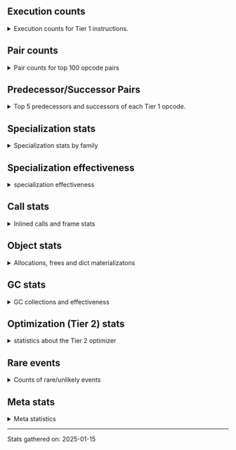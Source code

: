 ## Execution counts

<details>
<summary> Execution counts for Tier 1 instructions. </summary>


The "miss ratio" column shows the percentage of times the instruction
executed that it deoptimized. When this happens, the base unspecialized
instruction is not counted.

<table>
<thead>
<tr>
<th align="left">Name</th>
<th align="right">Base Count</th>
<th align="right">Head Count</th>
<th align="right">Change</th>
</tr>
</thead>
<tbody>
<tr>
<td align="left">PUSH_NULL</td>
<td align="right">1,376,457,496</td>
<td align="right">7,000,307,146</td>
<td align="right">408.6%</td>
</tr>
<tr>
<td align="left">EXTENDED_ARG</td>
<td align="right">378,656,039</td>
<td align="right">427,708,673</td>
<td align="right">13.0%</td>
</tr>
<tr>
<td align="left">LOAD_ATTR_CLASS</td>
<td align="right">379,254,373</td>
<td align="right">343,906,295</td>
<td align="right">-9.3%</td>
</tr>
<tr>
<td align="left">LOAD_ATTR_CLASS_WITH_METACLASS_CHECK</td>
<td align="right">23,493,409</td>
<td align="right">21,320,265</td>
<td align="right">-9.3%</td>
</tr>
<tr>
<td align="left">LOAD_ATTR</td>
<td align="right">855,160,739</td>
<td align="right">781,681,021</td>
<td align="right">-8.6%</td>
</tr>
<tr>
<td align="left">UNARY_INVERT</td>
<td align="right">11,396,937</td>
<td align="right">11,041,160</td>
<td align="right">-3.1%</td>
</tr>
<tr>
<td align="left">LOAD_FAST_CHECK</td>
<td align="right">4,672,578</td>
<td align="right">4,553,999</td>
<td align="right">-2.5%</td>
</tr>
<tr>
<td align="left">LOAD_SPECIAL</td>
<td align="right">13,934,394</td>
<td align="right">13,618,168</td>
<td align="right">-2.3%</td>
</tr>
<tr>
<td align="left">LOAD_ATTR_INSTANCE_VALUE</td>
<td align="right">4,830,010,480</td>
<td align="right">4,729,772,065</td>
<td align="right">-2.1%</td>
</tr>
<tr>
<td align="left">LOAD_ATTR_MODULE</td>
<td align="right">517,149,823</td>
<td align="right">506,912,560</td>
<td align="right">-2.0%</td>
</tr>
<tr>
<td align="left">STORE_ATTR_INSTANCE_VALUE</td>
<td align="right">1,001,713,233</td>
<td align="right">984,257,121</td>
<td align="right">-1.7%</td>
</tr>
<tr>
<td align="left">EXIT_INIT_CHECK</td>
<td align="right">246,582,746</td>
<td align="right">242,416,336</td>
<td align="right">-1.7%</td>
</tr>
<tr>
<td align="left">CALL_ALLOC_AND_ENTER_INIT</td>
<td align="right">248,639,375</td>
<td align="right">244,472,965</td>
<td align="right">-1.7%</td>
</tr>
<tr>
<td align="left">IMPORT_FROM</td>
<td align="right">9,059,482</td>
<td align="right">8,979,171</td>
<td align="right">-0.9%</td>
</tr>
<tr>
<td align="left">IMPORT_NAME</td>
<td align="right">9,678,519</td>
<td align="right">9,598,452</td>
<td align="right">-0.8%</td>
</tr>
<tr>
<td align="left">LOAD_SUPER_ATTR_METHOD</td>
<td align="right">61,094,719</td>
<td align="right">60,659,911</td>
<td align="right">-0.7%</td>
</tr>
<tr>
<td align="left">FOR_ITER_RANGE</td>
<td align="right">634,958,841</td>
<td align="right">630,471,230</td>
<td align="right">-0.7%</td>
</tr>
<tr>
<td align="left">CALL_BOUND_METHOD_GENERAL</td>
<td align="right">7,753,620</td>
<td align="right">7,713,967</td>
<td align="right">-0.5%</td>
</tr>
<tr>
<td align="left">TO_BOOL_INT</td>
<td align="right">260,034,597</td>
<td align="right">258,846,673</td>
<td align="right">-0.5%</td>
</tr>
<tr>
<td align="left">LOAD_ATTR_SLOT</td>
<td align="right">1,637,940,725</td>
<td align="right">1,630,579,435</td>
<td align="right">-0.4%</td>
</tr>
<tr>
<td align="left">RETURN_VALUE</td>
<td align="right">5,443,824,171</td>
<td align="right">5,427,194,449</td>
<td align="right">-0.3%</td>
</tr>
<tr>
<td align="left">LOAD_CONST_IMMORTAL</td>
<td align="right">6,502,896,427</td>
<td align="right">6,483,803,700</td>
<td align="right">-0.3%</td>
</tr>
<tr>
<td align="left">CALL_METHOD_DESCRIPTOR_FAST</td>
<td align="right">364,484,896</td>
<td align="right">363,502,142</td>
<td align="right">-0.3%</td>
</tr>
<tr>
<td align="left">CALL_BUILTIN_CLASS</td>
<td align="right">168,792,144</td>
<td align="right">168,352,409</td>
<td align="right">-0.3%</td>
</tr>
<tr>
<td align="left">TO_BOOL_LIST</td>
<td align="right">93,872,989</td>
<td align="right">93,635,246</td>
<td align="right">-0.3%</td>
</tr>
<tr>
<td align="left">LOAD_FAST_AND_CLEAR</td>
<td align="right">69,740,885</td>
<td align="right">69,566,926</td>
<td align="right">-0.2%</td>
</tr>
<tr>
<td align="left">LOAD_GLOBAL_MODULE</td>
<td align="right">3,299,591,620</td>
<td align="right">3,291,686,653</td>
<td align="right">-0.2%</td>
</tr>
<tr>
<td align="left">POP_TOP</td>
<td align="right">3,127,942,964</td>
<td align="right">3,120,877,528</td>
<td align="right">-0.2%</td>
</tr>
<tr>
<td align="left">LOAD_ATTR_PROPERTY</td>
<td align="right">73,152,659</td>
<td align="right">72,994,745</td>
<td align="right">-0.2%</td>
</tr>
<tr>
<td align="left">CALL_PY_EXACT_ARGS</td>
<td align="right">3,219,707,039</td>
<td align="right">3,212,883,280</td>
<td align="right">-0.2%</td>
</tr>
<tr>
<td align="left">RESUME_CHECK</td>
<td align="right">6,323,039,649</td>
<td align="right">6,310,055,203</td>
<td align="right">-0.2%</td>
</tr>
<tr>
<td align="left">CALL_NON_PY_GENERAL</td>
<td align="right">819,092,348</td>
<td align="right">817,595,356</td>
<td align="right">-0.2%</td>
</tr>
<tr>
<td align="left">CALL_PY_GENERAL</td>
<td align="right">320,852,730</td>
<td align="right">320,286,004</td>
<td align="right">-0.2%</td>
</tr>
<tr>
<td align="left">LOAD_ATTR_NONDESCRIPTOR_WITH_VALUES</td>
<td align="right">226,981,251</td>
<td align="right">226,626,295</td>
<td align="right">-0.2%</td>
</tr>
<tr>
<td align="left">BUILD_MAP</td>
<td align="right">111,571,695</td>
<td align="right">111,401,042</td>
<td align="right">-0.2%</td>
</tr>
<tr>
<td align="left">BINARY_OP</td>
<td align="right">1,080,250,027</td>
<td align="right">1,078,688,060</td>
<td align="right">-0.1%</td>
</tr>
<tr>
<td align="left">POP_JUMP_IF_NOT_NONE</td>
<td align="right">530,841,741</td>
<td align="right">530,161,519</td>
<td align="right">-0.1%</td>
</tr>
<tr>
<td align="left">COPY_FREE_VARS</td>
<td align="right">348,801,269</td>
<td align="right">348,359,773</td>
<td align="right">-0.1%</td>
</tr>
<tr>
<td align="left">STORE_FAST</td>
<td align="right">13,510,841,428</td>
<td align="right">13,494,677,855</td>
<td align="right">-0.1%</td>
</tr>
<tr>
<td align="left">IS_OP</td>
<td align="right">520,768,878</td>
<td align="right">520,154,721</td>
<td align="right">-0.1%</td>
</tr>
<tr>
<td align="left">LIST_APPEND</td>
<td align="right">225,878,888</td>
<td align="right">225,624,473</td>
<td align="right">-0.1%</td>
</tr>
<tr>
<td align="left">LOAD_FAST_LOAD_FAST</td>
<td align="right">11,056,743,240</td>
<td align="right">11,045,750,025</td>
<td align="right">-0.1%</td>
</tr>
<tr>
<td align="left">JUMP_FORWARD</td>
<td align="right">414,047,555</td>
<td align="right">413,639,010</td>
<td align="right">-0.1%</td>
</tr>
<tr>
<td align="left">LOAD_FAST</td>
<td align="right">37,416,275,553</td>
<td align="right">37,379,506,095</td>
<td align="right">-0.1%</td>
</tr>
<tr>
<td align="left">JUMP_BACKWARD</td>
<td align="right">5,764,422,294</td>
<td align="right">5,758,956,980</td>
<td align="right">-0.1%</td>
</tr>
<tr>
<td align="left">LIST_EXTEND</td>
<td align="right">89,959,824</td>
<td align="right">89,880,666</td>
<td align="right">-0.1%</td>
</tr>
<tr>
<td align="left">UNPACK_SEQUENCE_TWO_TUPLE</td>
<td align="right">782,005,412</td>
<td align="right">781,364,800</td>
<td align="right">-0.1%</td>
</tr>
<tr>
<td align="left">STORE_FAST_STORE_FAST</td>
<td align="right">793,287,375</td>
<td align="right">792,645,554</td>
<td align="right">-0.1%</td>
</tr>
<tr>
<td align="left">STORE_SUBSCR_DICT</td>
<td align="right">357,357,501</td>
<td align="right">357,081,007</td>
<td align="right">-0.1%</td>
</tr>
<tr>
<td align="left">POP_JUMP_IF_NONE</td>
<td align="right">275,282,138</td>
<td align="right">275,076,492</td>
<td align="right">-0.1%</td>
</tr>
<tr>
<td align="left">INTERPRETER_EXIT</td>
<td align="right">1,630,707,755</td>
<td align="right">1,629,512,907</td>
<td align="right">-0.1%</td>
</tr>
<tr>
<td align="left">LOAD_DEREF</td>
<td align="right">1,380,495,645</td>
<td align="right">1,379,504,557</td>
<td align="right">-0.1%</td>
</tr>
<tr>
<td align="left">UNARY_NOT</td>
<td align="right">57,779,154</td>
<td align="right">57,739,509</td>
<td align="right">-0.1%</td>
</tr>
<tr>
<td align="left">POP_ITER</td>
<td align="right">1,038,313,621</td>
<td align="right">1,037,604,819</td>
<td align="right">-0.1%</td>
</tr>
<tr>
<td align="left">BUILD_LIST</td>
<td align="right">669,127,740</td>
<td align="right">668,674,480</td>
<td align="right">-0.1%</td>
</tr>
<tr>
<td align="left">GET_ITER</td>
<td align="right">1,264,555,704</td>
<td align="right">1,263,700,520</td>
<td align="right">-0.1%</td>
</tr>
<tr>
<td align="left">CONTAINS_OP_DICT</td>
<td align="right">441,873,307</td>
<td align="right">441,596,289</td>
<td align="right">-0.1%</td>
</tr>
<tr>
<td align="left">RESUME</td>
<td align="right">33,678</td>
<td align="right">33,698</td>
<td align="right">0.1%</td>
</tr>
<tr>
<td align="left">CONTAINS_OP</td>
<td align="right">155,863,625</td>
<td align="right">155,775,027</td>
<td align="right">-0.1%</td>
</tr>
<tr>
<td align="left">SWAP</td>
<td align="right">2,146,482,051</td>
<td align="right">2,145,445,718</td>
<td align="right">-0.0%</td>
</tr>
<tr>
<td align="left">CALL_METHOD_DESCRIPTOR_NOARGS</td>
<td align="right">334,014,832</td>
<td align="right">333,855,795</td>
<td align="right">-0.0%</td>
</tr>
<tr>
<td align="left">YIELD_VALUE</td>
<td align="right">1,113,586,598</td>
<td align="right">1,113,065,512</td>
<td align="right">-0.0%</td>
</tr>
<tr>
<td align="left">NOP</td>
<td align="right">2,538,774,044</td>
<td align="right">2,537,600,301</td>
<td align="right">-0.0%</td>
</tr>
<tr>
<td align="left">FOR_ITER_TUPLE</td>
<td align="right">537,437,807</td>
<td align="right">537,206,478</td>
<td align="right">-0.0%</td>
</tr>
<tr>
<td align="left">CALL_KW_PY</td>
<td align="right">94,962,929</td>
<td align="right">94,923,064</td>
<td align="right">-0.0%</td>
</tr>
<tr>
<td align="left">FOR_ITER</td>
<td align="right">1,477,127,115</td>
<td align="right">1,476,543,126</td>
<td align="right">-0.0%</td>
</tr>
<tr>
<td align="left">FOR_ITER_LIST</td>
<td align="right">2,198,189,413</td>
<td align="right">2,197,347,648</td>
<td align="right">-0.0%</td>
</tr>
<tr>
<td align="left">CALL_FUNCTION_EX</td>
<td align="right">153,606,274</td>
<td align="right">153,550,579</td>
<td align="right">-0.0%</td>
</tr>
<tr>
<td align="left">COPY</td>
<td align="right">2,248,067,815</td>
<td align="right">2,247,277,169</td>
<td align="right">-0.0%</td>
</tr>
<tr>
<td align="left">BINARY_OP_SUBTRACT_FLOAT</td>
<td align="right">352,788,297</td>
<td align="right">352,667,743</td>
<td align="right">-0.0%</td>
</tr>
<tr>
<td align="left">CALL_ISINSTANCE</td>
<td align="right">842,236,060</td>
<td align="right">841,957,895</td>
<td align="right">-0.0%</td>
</tr>
<tr>
<td align="left">COMPARE_OP</td>
<td align="right">519,218,732</td>
<td align="right">519,063,264</td>
<td align="right">-0.0%</td>
</tr>
<tr>
<td align="left">LOAD_GLOBAL_BUILTIN</td>
<td align="right">5,784,113,631</td>
<td align="right">5,782,463,865</td>
<td align="right">-0.0%</td>
</tr>
<tr>
<td align="left">BUILD_TUPLE</td>
<td align="right">1,181,509,972</td>
<td align="right">1,181,178,029</td>
<td align="right">-0.0%</td>
</tr>
<tr>
<td align="left">POP_JUMP_IF_FALSE</td>
<td align="right">10,749,538,281</td>
<td align="right">10,746,565,595</td>
<td align="right">-0.0%</td>
</tr>
<tr>
<td align="left">LOAD_CONST</td>
<td align="right">130,969</td>
<td align="right">131,004</td>
<td align="right">0.0%</td>
</tr>
<tr>
<td align="left">POP_JUMP_IF_TRUE</td>
<td align="right">2,097,946,873</td>
<td align="right">2,097,405,734</td>
<td align="right">-0.0%</td>
</tr>
<tr>
<td align="left">COMPARE_OP_INT</td>
<td align="right">2,756,416,307</td>
<td align="right">2,755,744,173</td>
<td align="right">-0.0%</td>
</tr>
<tr>
<td align="left">CALL</td>
<td align="right">402,986</td>
<td align="right">403,077</td>
<td align="right">0.0%</td>
</tr>
<tr>
<td align="left">BINARY_OP_ADD_FLOAT</td>
<td align="right">510,664,151</td>
<td align="right">510,557,118</td>
<td align="right">-0.0%</td>
</tr>
<tr>
<td align="left">TO_BOOL_BOOL</td>
<td align="right">3,886,535,091</td>
<td align="right">3,885,772,432</td>
<td align="right">-0.0%</td>
</tr>
<tr>
<td align="left">CALL_LIST_APPEND</td>
<td align="right">1,276,400,357</td>
<td align="right">1,276,161,951</td>
<td align="right">-0.0%</td>
</tr>
<tr>
<td align="left">TO_BOOL</td>
<td align="right">264,405,958</td>
<td align="right">264,365,541</td>
<td align="right">-0.0%</td>
</tr>
<tr>
<td align="left">CALL_TYPE_1</td>
<td align="right">370,788,756</td>
<td align="right">370,733,226</td>
<td align="right">-0.0%</td>
</tr>
<tr>
<td align="left">LOAD_ATTR_WITH_HINT</td>
<td align="right">83,634,885</td>
<td align="right">83,622,973</td>
<td align="right">-0.0%</td>
</tr>
<tr>
<td align="left">LOAD_SMALL_INT</td>
<td align="right">7,318,474,753</td>
<td align="right">7,317,478,202</td>
<td align="right">-0.0%</td>
</tr>
<tr>
<td align="left">CALL_BUILTIN_FAST</td>
<td align="right">1,062,696,689</td>
<td align="right">1,062,576,925</td>
<td align="right">-0.0%</td>
</tr>
<tr>
<td align="left">LOAD_CONST_MORTAL</td>
<td align="right">1,727,075,023</td>
<td align="right">1,726,948,579</td>
<td align="right">-0.0%</td>
</tr>
<tr>
<td align="left">BUILD_SET</td>
<td align="right">773,558</td>
<td align="right">773,507</td>
<td align="right">-0.0%</td>
</tr>
<tr>
<td align="left">SET_FUNCTION_ATTRIBUTE</td>
<td align="right">96,763,842</td>
<td align="right">96,757,686</td>
<td align="right">-0.0%</td>
</tr>
<tr>
<td align="left">MAKE_FUNCTION</td>
<td align="right">115,842,165</td>
<td align="right">115,835,877</td>
<td align="right">-0.0%</td>
</tr>
<tr>
<td align="left">DELETE_FAST</td>
<td align="right">41,966,773</td>
<td align="right">41,964,789</td>
<td align="right">-0.0%</td>
</tr>
<tr>
<td align="left">CALL_BUILTIN_FAST_WITH_KEYWORDS</td>
<td align="right">97,155,594</td>
<td align="right">97,151,193</td>
<td align="right">-0.0%</td>
</tr>
<tr>
<td align="left">CHECK_EXC_MATCH</td>
<td align="right">20,546,506</td>
<td align="right">20,545,814</td>
<td align="right">-0.0%</td>
</tr>
<tr>
<td align="left">POP_EXCEPT</td>
<td align="right">20,877,048</td>
<td align="right">20,876,354</td>
<td align="right">-0.0%</td>
</tr>
<tr>
<td align="left">PUSH_EXC_INFO</td>
<td align="right">20,877,067</td>
<td align="right">20,876,375</td>
<td align="right">-0.0%</td>
</tr>
<tr>
<td align="left">BINARY_SUBSCR</td>
<td align="right">2,357,463,854</td>
<td align="right">2,357,386,300</td>
<td align="right">-0.0%</td>
</tr>
<tr>
<td align="left">BINARY_SUBSCR_LIST_INT</td>
<td align="right">2,720,995,586</td>
<td align="right">2,720,909,616</td>
<td align="right">-0.0%</td>
</tr>
<tr>
<td align="left">UNPACK_SEQUENCE</td>
<td align="right">1,828,654</td>
<td align="right">1,828,600</td>
<td align="right">-0.0%</td>
</tr>
<tr>
<td align="left">CALL_LEN</td>
<td align="right">1,404,619,730</td>
<td align="right">1,404,580,117</td>
<td align="right">-0.0%</td>
</tr>
<tr>
<td align="left">LOAD_ATTR_NONDESCRIPTOR_NO_DICT</td>
<td align="right">76,989,941</td>
<td align="right">76,987,972</td>
<td align="right">-0.0%</td>
</tr>
<tr>
<td align="left">COMPARE_OP_STR</td>
<td align="right">1,587,010,203</td>
<td align="right">1,586,970,026</td>
<td align="right">-0.0%</td>
</tr>
<tr>
<td align="left">RETURN_GENERATOR</td>
<td align="right">416,808,054</td>
<td align="right">416,801,829</td>
<td align="right">-0.0%</td>
</tr>
<tr>
<td align="left">LOAD_SUPER_ATTR_ATTR</td>
<td align="right">3,115,180</td>
<td align="right">3,115,154</td>
<td align="right">-0.0%</td>
</tr>
<tr>
<td align="left">CALL_KW</td>
<td align="right">120,783</td>
<td align="right">120,784</td>
<td align="right">0.0%</td>
</tr>
<tr>
<td align="left">BINARY_OP_MULTIPLY_INT</td>
<td align="right">278,049,264</td>
<td align="right">278,047,204</td>
<td align="right">-0.0%</td>
</tr>
<tr>
<td align="left">DICT_MERGE</td>
<td align="right">36,783,874</td>
<td align="right">36,783,690</td>
<td align="right">-0.0%</td>
</tr>
<tr>
<td align="left">MAKE_CELL</td>
<td align="right">68,025,374</td>
<td align="right">68,025,040</td>
<td align="right">-0.0%</td>
</tr>
<tr>
<td align="left">LOAD_GLOBAL</td>
<td align="right">14,758,298</td>
<td align="right">14,758,356</td>
<td align="right">0.0%</td>
</tr>
<tr>
<td align="left">DELETE_ATTR</td>
<td align="right">1,645,927</td>
<td align="right">1,645,921</td>
<td align="right">-0.0%</td>
</tr>
<tr>
<td align="left">STORE_FAST_LOAD_FAST</td>
<td align="right">195,032,202</td>
<td align="right">195,031,578</td>
<td align="right">-0.0%</td>
</tr>
<tr>
<td align="left">RAISE_VARARGS</td>
<td align="right">6,169,858</td>
<td align="right">6,169,840</td>
<td align="right">-0.0%</td>
</tr>
<tr>
<td align="left">CALL_BOUND_METHOD_EXACT_ARGS</td>
<td align="right">175,327,134</td>
<td align="right">175,326,728</td>
<td align="right">-0.0%</td>
</tr>
<tr>
<td align="left">MAP_ADD</td>
<td align="right">67,299,549</td>
<td align="right">67,299,397</td>
<td align="right">-0.0%</td>
</tr>
<tr>
<td align="left">CALL_BUILTIN_O</td>
<td align="right">918,392,229</td>
<td align="right">918,390,548</td>
<td align="right">-0.0%</td>
</tr>
<tr>
<td align="left">CALL_METHOD_DESCRIPTOR_O</td>
<td align="right">332,410,004</td>
<td align="right">332,409,416</td>
<td align="right">-0.0%</td>
</tr>
<tr>
<td align="left">UNPACK_SEQUENCE_TUPLE</td>
<td align="right">403,678,118</td>
<td align="right">403,677,413</td>
<td align="right">-0.0%</td>
</tr>
<tr>
<td align="left">TO_BOOL_NONE</td>
<td align="right">498,492,275</td>
<td align="right">498,492,920</td>
<td align="right">0.0%</td>
</tr>
<tr>
<td align="left">STORE_ATTR_SLOT</td>
<td align="right">972,651,425</td>
<td align="right">972,650,306</td>
<td align="right">-0.0%</td>
</tr>
<tr>
<td align="left">STORE_DEREF</td>
<td align="right">73,338,490</td>
<td align="right">73,338,410</td>
<td align="right">-0.0%</td>
</tr>
<tr>
<td align="left">BINARY_OP_ADD_INT</td>
<td align="right">3,494,525,373</td>
<td align="right">3,494,522,497</td>
<td align="right">-0.0%</td>
</tr>
<tr>
<td align="left">BINARY_SUBSCR_TUPLE_INT</td>
<td align="right">292,955,676</td>
<td align="right">292,955,440</td>
<td align="right">-0.0%</td>
</tr>
<tr>
<td align="left">STORE_SUBSCR_LIST_INT</td>
<td align="right">566,123,489</td>
<td align="right">566,123,046</td>
<td align="right">-0.0%</td>
</tr>
<tr>
<td align="left">TO_BOOL_STR</td>
<td align="right">79,693,982</td>
<td align="right">79,693,928</td>
<td align="right">-0.0%</td>
</tr>
<tr>
<td align="left">JUMP_BACKWARD_NO_INTERRUPT</td>
<td align="right">419,937,013</td>
<td align="right">419,936,732</td>
<td align="right">-0.0%</td>
</tr>
<tr>
<td align="left">GET_YIELD_FROM_ITER</td>
<td align="right">35,910,420</td>
<td align="right">35,910,444</td>
<td align="right">0.0%</td>
</tr>
<tr>
<td align="left">CALL_KW_BOUND_METHOD</td>
<td align="right">1,781,078</td>
<td align="right">1,781,079</td>
<td align="right">0.0%</td>
</tr>
<tr>
<td align="left">TO_BOOL_ALWAYS_TRUE</td>
<td align="right">211,101,341</td>
<td align="right">211,101,457</td>
<td align="right">0.0%</td>
</tr>
<tr>
<td align="left">BINARY_OP_SUBTRACT_INT</td>
<td align="right">1,661,031,762</td>
<td align="right">1,661,030,857</td>
<td align="right">-0.0%</td>
</tr>
<tr>
<td align="left">CALL_INTRINSIC_1</td>
<td align="right">183,157,022</td>
<td align="right">183,156,926</td>
<td align="right">-0.0%</td>
</tr>
<tr>
<td align="left">BINARY_SUBSCR_DICT</td>
<td align="right">1,079,522,664</td>
<td align="right">1,079,522,142</td>
<td align="right">-0.0%</td>
</tr>
<tr>
<td align="left">STORE_ATTR</td>
<td align="right">77,226,389</td>
<td align="right">77,226,355</td>
<td align="right">-0.0%</td>
</tr>
<tr>
<td align="left">STORE_SUBSCR</td>
<td align="right">701,064,364</td>
<td align="right">701,064,162</td>
<td align="right">-0.0%</td>
</tr>
<tr>
<td align="left">CALL_TUPLE_1</td>
<td align="right">15,695,584</td>
<td align="right">15,695,588</td>
<td align="right">0.0%</td>
</tr>
<tr>
<td align="left">UNPACK_SEQUENCE_LIST</td>
<td align="right">62,370,321</td>
<td align="right">62,370,310</td>
<td align="right">-0.0%</td>
</tr>
<tr>
<td align="left">FOR_ITER_GEN</td>
<td align="right">242,349,502</td>
<td align="right">242,349,535</td>
<td align="right">0.0%</td>
</tr>
<tr>
<td align="left">END_FOR</td>
<td align="right">101,009,430</td>
<td align="right">101,009,441</td>
<td align="right">0.0%</td>
</tr>
<tr>
<td align="left">UNARY_NEGATIVE</td>
<td align="right">127,568,749</td>
<td align="right">127,568,737</td>
<td align="right">-0.0%</td>
</tr>
<tr>
<td align="left">SEND_GEN</td>
<td align="right">593,303,447</td>
<td align="right">593,303,471</td>
<td align="right">0.0%</td>
</tr>
<tr>
<td align="left">BINARY_SUBSCR_GETITEM</td>
<td align="right">156,403,081</td>
<td align="right">156,403,076</td>
<td align="right">-0.0%</td>
</tr>
<tr>
<td align="left">COMPARE_OP_FLOAT</td>
<td align="right">188,535,183</td>
<td align="right">188,535,189</td>
<td align="right">0.0%</td>
</tr>
<tr>
<td align="left">DELETE_SUBSCR</td>
<td align="right">131,417,733</td>
<td align="right">131,417,729</td>
<td align="right">-0.0%</td>
</tr>
<tr>
<td align="left">CONTAINS_OP_SET</td>
<td align="right">1,756,318,007</td>
<td align="right">1,756,318,051</td>
<td align="right">0.0%</td>
</tr>
<tr>
<td align="left">CALL_METHOD_DESCRIPTOR_FAST_WITH_KEYWORDS</td>
<td align="right">154,850,356</td>
<td align="right">154,850,354</td>
<td align="right">-0.0%</td>
</tr>
<tr>
<td align="left">CALL_KW_NON_PY</td>
<td align="right">84,423,316</td>
<td align="right">84,423,315</td>
<td align="right">-0.0%</td>
</tr>
<tr>
<td align="left">LOAD_ATTR_METHOD_NO_DICT</td>
<td align="right">2,560,455,141</td>
<td align="right"></td>
<td align="right"></td>
</tr>
<tr>
<td align="left">LOAD_ATTR_METHOD_WITH_VALUES</td>
<td align="right">2,505,503,396</td>
<td align="right"></td>
<td align="right"></td>
</tr>
<tr>
<td align="left">BINARY_SUBSCR_STR_INT</td>
<td align="right">1,260,966,304</td>
<td align="right">1,260,966,304</td>
<td align="right">0.0%</td>
</tr>
<tr>
<td align="left">BINARY_OP_MULTIPLY_FLOAT</td>
<td align="right">1,053,378,248</td>
<td align="right">1,053,378,248</td>
<td align="right">0.0%</td>
</tr>
<tr>
<td align="left">END_SEND</td>
<td align="right">302,607,369</td>
<td align="right">302,607,369</td>
<td align="right">0.0%</td>
</tr>
<tr>
<td align="left">BINARY_SLICE</td>
<td align="right">181,849,896</td>
<td align="right">181,849,896</td>
<td align="right">0.0%</td>
</tr>
<tr>
<td align="left">GET_AWAITABLE</td>
<td align="right">172,683,388</td>
<td align="right">172,683,388</td>
<td align="right">0.0%</td>
</tr>
<tr>
<td align="left">BUILD_SLICE</td>
<td align="right">156,807,836</td>
<td align="right">156,807,836</td>
<td align="right">0.0%</td>
</tr>
<tr>
<td align="left">SEND</td>
<td align="right">128,850,581</td>
<td align="right">128,850,581</td>
<td align="right">0.0%</td>
</tr>
<tr>
<td align="left">FORMAT_SIMPLE</td>
<td align="right">122,481,442</td>
<td align="right">122,481,442</td>
<td align="right">0.0%</td>
</tr>
<tr>
<td align="left">CONVERT_VALUE</td>
<td align="right">115,162,421</td>
<td align="right">115,162,421</td>
<td align="right">0.0%</td>
</tr>
<tr>
<td align="left">STORE_SLICE</td>
<td align="right">112,686,498</td>
<td align="right">112,686,498</td>
<td align="right">0.0%</td>
</tr>
<tr>
<td align="left">GET_ANEXT</td>
<td align="right">100,136,760</td>
<td align="right">100,136,760</td>
<td align="right">0.0%</td>
</tr>
<tr>
<td align="left">CALL_STR_1</td>
<td align="right">76,086,860</td>
<td align="right">76,086,860</td>
<td align="right">0.0%</td>
</tr>
<tr>
<td align="left">LOAD_ATTR_METHOD_LAZY_DICT</td>
<td align="right">74,955,591</td>
<td align="right"></td>
<td align="right"></td>
</tr>
<tr>
<td align="left">BINARY_OP_ADD_UNICODE</td>
<td align="right">71,561,596</td>
<td align="right">71,561,596</td>
<td align="right">0.0%</td>
</tr>
<tr>
<td align="left">BUILD_STRING</td>
<td align="right">62,253,733</td>
<td align="right">62,253,733</td>
<td align="right">0.0%</td>
</tr>
<tr>
<td align="left">INSTRUMENTED_LINE</td>
<td align="right">58,270,440</td>
<td align="right">58,270,440</td>
<td align="right">0.0%</td>
</tr>
<tr>
<td align="left">INSTRUMENTED_RESUME</td>
<td align="right">29,134,740</td>
<td align="right">29,134,740</td>
<td align="right">0.0%</td>
</tr>
<tr>
<td align="left">INSTRUMENTED_RETURN_VALUE</td>
<td align="right">29,134,440</td>
<td align="right">29,134,440</td>
<td align="right">0.0%</td>
</tr>
<tr>
<td align="left">LOAD_NAME</td>
<td align="right">9,742,713</td>
<td align="right">9,742,713</td>
<td align="right">0.0%</td>
</tr>
<tr>
<td align="left">STORE_ATTR_WITH_HINT</td>
<td align="right">8,976,841</td>
<td align="right">8,976,841</td>
<td align="right">0.0%</td>
</tr>
<tr>
<td align="left">BINARY_OP_INPLACE_ADD_UNICODE</td>
<td align="right">6,998,249</td>
<td align="right">6,998,249</td>
<td align="right">0.0%</td>
</tr>
<tr>
<td align="left">STORE_GLOBAL</td>
<td align="right">6,152,500</td>
<td align="right">6,152,500</td>
<td align="right">0.0%</td>
</tr>
<tr>
<td align="left">END_ASYNC_FOR</td>
<td align="right">6,000,000</td>
<td align="right">6,000,000</td>
<td align="right">0.0%</td>
</tr>
<tr>
<td align="left">GET_AITER</td>
<td align="right">6,000,000</td>
<td align="right">6,000,000</td>
<td align="right">0.0%</td>
</tr>
<tr>
<td align="left">RERAISE</td>
<td align="right">3,799,995</td>
<td align="right">3,799,995</td>
<td align="right">0.0%</td>
</tr>
<tr>
<td align="left">UNPACK_EX</td>
<td align="right">781,020</td>
<td align="right">781,020</td>
<td align="right">0.0%</td>
</tr>
<tr>
<td align="left">CLEANUP_THROW</td>
<td align="right">98,718</td>
<td align="right">98,718</td>
<td align="right">0.0%</td>
</tr>
<tr>
<td align="left">SET_UPDATE</td>
<td align="right">84,553</td>
<td align="right">84,553</td>
<td align="right">0.0%</td>
</tr>
<tr>
<td align="left">SET_ADD</td>
<td align="right">59,548</td>
<td align="right">59,548</td>
<td align="right">0.0%</td>
</tr>
<tr>
<td align="left">STORE_NAME</td>
<td align="right">57,166</td>
<td align="right">57,166</td>
<td align="right">0.0%</td>
</tr>
<tr>
<td align="left">LOAD_ATTR_GETATTRIBUTE_OVERRIDDEN</td>
<td align="right">56,670</td>
<td align="right">56,670</td>
<td align="right">0.0%</td>
</tr>
<tr>
<td align="left">DICT_UPDATE</td>
<td align="right">17,546</td>
<td align="right">17,546</td>
<td align="right">0.0%</td>
</tr>
<tr>
<td align="left">WITH_EXCEPT_START</td>
<td align="right">5,321</td>
<td align="right">5,321</td>
<td align="right">0.0%</td>
</tr>
<tr>
<td align="left">LOAD_BUILD_CLASS</td>
<td align="right">3,896</td>
<td align="right">3,896</td>
<td align="right">0.0%</td>
</tr>
<tr>
<td align="left">LOAD_LOCALS</td>
<td align="right">3,624</td>
<td align="right">3,624</td>
<td align="right">0.0%</td>
</tr>
<tr>
<td align="left">FORMAT_WITH_SPEC</td>
<td align="right">2,752</td>
<td align="right">2,752</td>
<td align="right">0.0%</td>
</tr>
<tr>
<td align="left">LOAD_SUPER_ATTR</td>
<td align="right">2,648</td>
<td align="right">2,648</td>
<td align="right">0.0%</td>
</tr>
<tr>
<td align="left">LOAD_FROM_DICT_OR_DEREF</td>
<td align="right">1,476</td>
<td align="right">1,476</td>
<td align="right">0.0%</td>
</tr>
<tr>
<td align="left">SETUP_ANNOTATIONS</td>
<td align="right">152</td>
<td align="right">152</td>
<td align="right">0.0%</td>
</tr>
<tr>
<td align="left">INSTRUMENTED_JUMP_BACKWARD</td>
<td align="right">120</td>
<td align="right">120</td>
<td align="right">0.0%</td>
</tr>
<tr>
<td align="left">DELETE_NAME</td>
<td align="right">42</td>
<td align="right">42</td>
<td align="right">0.0%</td>
</tr>
<tr>
<td align="left">LOAD_METHOD_NO_DICT</td>
<td align="right"></td>
<td align="right">2,559,617,472</td>
<td align="right"></td>
</tr>
<tr>
<td align="left">LOAD_METHOD_WITH_VALUES</td>
<td align="right"></td>
<td align="right">2,499,194,609</td>
<td align="right"></td>
</tr>
<tr>
<td align="left">LOAD_METHOD</td>
<td align="right"></td>
<td align="right">220,243,356</td>
<td align="right"></td>
</tr>
<tr>
<td align="left">LOAD_METHOD_LAZY_DICT</td>
<td align="right"></td>
<td align="right">74,955,567</td>
<td align="right"></td>
</tr>
</tbody>
</table>


</details>

## Pair counts

<details>
<summary> Pair counts for top 100 opcode pairs </summary>


Pairs of specialized operations that deoptimize and are then followed by
the corresponding unspecialized instruction are not counted as pairs.

Not included in comparative output.


</details>

## Predecessor/Successor Pairs

<details>
<summary> Top 5 predecessors and successors of each Tier 1 opcode. </summary>


This does not include the unspecialized instructions that occur after a
specialized instruction deoptimizes.

Not included in comparative output.


</details>

## Specialization stats

<details>
<summary> Specialization stats by family </summary>

### BINARY_OP

<details>
<summary> specialization stats for BINARY_OP family </summary>

<table>
<thead>
<tr>
<th align="left">Kind</th>
<th align="right">Base Count</th>
<th align="right">Base Ratio</th>
<th align="right">Head Count</th>
<th align="right">Head Ratio</th>
<th align="right">Change</th>
</tr>
</thead>
<tbody>
<tr>
<td align="left">
miss
<details>
<summary>ⓘ</summary>

Specialized instructions that deopt.
</details>
</td>
<td align="right">37,940,309</td>
<td align="right">0.4%</td>
<td align="right">37,870,723</td>
<td align="right">0.4%</td>
<td align="right">-0.2%</td>
</tr>
<tr>
<td align="left">
deferred
<details>
<summary>ⓘ</summary>

Lists the number of "deferred" (i.e. not specialized) instructions executed.
</details>
</td>
<td align="right">1,079,038,732</td>
<td align="right">12.7%</td>
<td align="right">1,077,481,027</td>
<td align="right">12.7%</td>
<td align="right">-0.1%</td>
</tr>
<tr>
<td align="left">
hit
<details>
<summary>ⓘ</summary>

Specialized instructions that complete.
</details>
</td>
<td align="right">7,391,056,631</td>
<td align="right">86.9%</td>
<td align="right">7,390,892,789</td>
<td align="right">86.9%</td>
<td align="right">-0.0%</td>
</tr>
</tbody>
</table>

<table>
<thead>
<tr>
<th align="left">Success</th>
<th align="right">Base Count</th>
<th align="right">Base Ratio</th>
<th align="right">Head Count</th>
<th align="right">Head Ratio</th>
<th align="right">Change</th>
</tr>
</thead>
<tbody>
<tr>
<td align="left">Failure</td>
<td align="right">1,204,280</td>
<td align="right">62.5%</td>
<td align="right">1,200,011</td>
<td align="right">62.4%</td>
<td align="right">-0.4%</td>
</tr>
<tr>
<td align="left">Success</td>
<td align="right">722,858</td>
<td align="right">37.5%</td>
<td align="right">721,550</td>
<td align="right">37.6%</td>
<td align="right">-0.2%</td>
</tr>
</tbody>
</table>

<table>
<thead>
<tr>
<th align="left">Failure kind</th>
<th align="right">Base Count</th>
<th align="right">Base Ratio</th>
<th align="right">Head Count</th>
<th align="right">Head Ratio</th>
<th align="right">Change</th>
</tr>
</thead>
<tbody>
<tr>
<td align="left">add different types</td>
<td align="right">176,569</td>
<td align="right">14.7%</td>
<td align="right">172,613</td>
<td align="right">14.4%</td>
<td align="right">-2.2%</td>
</tr>
<tr>
<td align="left">or</td>
<td align="right">7,283</td>
<td align="right">0.6%</td>
<td align="right">7,154</td>
<td align="right">0.6%</td>
<td align="right">-1.8%</td>
</tr>
<tr>
<td align="left">and int</td>
<td align="right">34,707</td>
<td align="right">2.9%</td>
<td align="right">34,506</td>
<td align="right">2.9%</td>
<td align="right">-0.6%</td>
</tr>
<tr>
<td align="left">floor divide</td>
<td align="right">33,957</td>
<td align="right">2.8%</td>
<td align="right">33,970</td>
<td align="right">2.8%</td>
<td align="right">0.0%</td>
</tr>
<tr>
<td align="left">remainder</td>
<td align="right">43,341</td>
<td align="right">3.6%</td>
<td align="right">43,345</td>
<td align="right">3.6%</td>
<td align="right">0.0%</td>
</tr>
<tr>
<td align="left">multiply different types</td>
<td align="right">175,813</td>
<td align="right">14.6%</td>
<td align="right">175,803</td>
<td align="right">14.7%</td>
<td align="right">-0.0%</td>
</tr>
<tr>
<td align="left">add other</td>
<td align="right">36,657</td>
<td align="right">3.0%</td>
<td align="right">36,659</td>
<td align="right">3.1%</td>
<td align="right">0.0%</td>
</tr>
<tr>
<td align="left">rshift</td>
<td align="right">23,513</td>
<td align="right">2.0%</td>
<td align="right">23,512</td>
<td align="right">2.0%</td>
<td align="right">-0.0%</td>
</tr>
<tr>
<td align="left">subtract different types</td>
<td align="right">580,526</td>
<td align="right">48.2%</td>
<td align="right">580,535</td>
<td align="right">48.4%</td>
<td align="right">0.0%</td>
</tr>
<tr>
<td align="left">true divide different types</td>
<td align="right">19,867</td>
<td align="right">1.6%</td>
<td align="right">19,867</td>
<td align="right">1.7%</td>
<td align="right">0.0%</td>
</tr>
<tr>
<td align="left">lshift</td>
<td align="right">19,448</td>
<td align="right">1.6%</td>
<td align="right">19,448</td>
<td align="right">1.6%</td>
<td align="right">0.0%</td>
</tr>
<tr>
<td align="left">xor</td>
<td align="right">18,901</td>
<td align="right">1.6%</td>
<td align="right">18,901</td>
<td align="right">1.6%</td>
<td align="right">0.0%</td>
</tr>
<tr>
<td align="left">true divide float</td>
<td align="right">11,587</td>
<td align="right">1.0%</td>
<td align="right">11,587</td>
<td align="right">1.0%</td>
<td align="right">0.0%</td>
</tr>
<tr>
<td align="left">subtract other</td>
<td align="right">8,513</td>
<td align="right">0.7%</td>
<td align="right">8,513</td>
<td align="right">0.7%</td>
<td align="right">0.0%</td>
</tr>
<tr>
<td align="left">power</td>
<td align="right">8,203</td>
<td align="right">0.7%</td>
<td align="right">8,203</td>
<td align="right">0.7%</td>
<td align="right">0.0%</td>
</tr>
<tr>
<td align="left">multiply other</td>
<td align="right">2,678</td>
<td align="right">0.2%</td>
<td align="right">2,678</td>
<td align="right">0.2%</td>
<td align="right">0.0%</td>
</tr>
<tr>
<td align="left">true divide other</td>
<td align="right">1,384</td>
<td align="right">0.1%</td>
<td align="right">1,384</td>
<td align="right">0.1%</td>
<td align="right">0.0%</td>
</tr>
<tr>
<td align="left">and other</td>
<td align="right">1,250</td>
<td align="right">0.1%</td>
<td align="right">1,250</td>
<td align="right">0.1%</td>
<td align="right">0.0%</td>
</tr>
<tr>
<td align="left">and different types</td>
<td align="right">83</td>
<td align="right">0.0%</td>
<td align="right">83</td>
<td align="right">0.0%</td>
<td align="right">0.0%</td>
</tr>
</tbody>
</table>


</details>

### BINARY_SLICE

<details>
<summary> specialization stats for BINARY_SLICE family </summary>

<table>
<thead>
<tr>
<th align="left">Kind</th>
<th align="right">Base Count</th>
<th align="right">Base Ratio</th>
<th align="right">Head Count</th>
<th align="right">Head Ratio</th>
<th align="right">Change</th>
</tr>
</thead>
<tbody>
<tr>
<td align="left">
deferred
<details>
<summary>ⓘ</summary>

Lists the number of "deferred" (i.e. not specialized) instructions executed.
</details>
</td>
<td align="right">181,849,896</td>
<td align="right">100.0%</td>
<td align="right">181,849,896</td>
<td align="right">100.0%</td>
<td align="right">0.0%</td>
</tr>
</tbody>
</table>


</details>

### BINARY_SUBSCR

<details>
<summary> specialization stats for BINARY_SUBSCR family </summary>

<table>
<thead>
<tr>
<th align="left">Kind</th>
<th align="right">Base Count</th>
<th align="right">Base Ratio</th>
<th align="right">Head Count</th>
<th align="right">Head Ratio</th>
<th align="right">Change</th>
</tr>
</thead>
<tbody>
<tr>
<td align="left">
deferred
<details>
<summary>ⓘ</summary>

Lists the number of "deferred" (i.e. not specialized) instructions executed.
</details>
</td>
<td align="right">2,356,847,612</td>
<td align="right">30.0%</td>
<td align="right">2,356,770,080</td>
<td align="right">30.0%</td>
<td align="right">-0.0%</td>
</tr>
<tr>
<td align="left">
hit
<details>
<summary>ⓘ</summary>

Specialized instructions that complete.
</details>
</td>
<td align="right">5,504,914,862</td>
<td align="right">70.0%</td>
<td align="right">5,504,828,158</td>
<td align="right">70.0%</td>
<td align="right">-0.0%</td>
</tr>
<tr>
<td align="left">
miss
<details>
<summary>ⓘ</summary>

Specialized instructions that deopt.
</details>
</td>
<td align="right">5,928,449</td>
<td align="right">0.1%</td>
<td align="right">5,928,420</td>
<td align="right">0.1%</td>
<td align="right">-0.0%</td>
</tr>
</tbody>
</table>

<table>
<thead>
<tr>
<th align="left">Success</th>
<th align="right">Base Count</th>
<th align="right">Base Ratio</th>
<th align="right">Head Count</th>
<th align="right">Head Ratio</th>
<th align="right">Change</th>
</tr>
</thead>
<tbody>
<tr>
<td align="left">Failure</td>
<td align="right">607,982</td>
<td align="right">83.5%</td>
<td align="right">607,960</td>
<td align="right">83.5%</td>
<td align="right">-0.0%</td>
</tr>
<tr>
<td align="left">Success</td>
<td align="right">119,910</td>
<td align="right">16.5%</td>
<td align="right">119,910</td>
<td align="right">16.5%</td>
<td align="right">0.0%</td>
</tr>
</tbody>
</table>

<table>
<thead>
<tr>
<th align="left">Failure kind</th>
<th align="right">Base Count</th>
<th align="right">Base Ratio</th>
<th align="right">Head Count</th>
<th align="right">Head Ratio</th>
<th align="right">Change</th>
</tr>
</thead>
<tbody>
<tr>
<td align="left">buffer int</td>
<td align="right">28,490</td>
<td align="right">4.7%</td>
<td align="right">28,482</td>
<td align="right">4.7%</td>
<td align="right">-0.0%</td>
</tr>
<tr>
<td align="left">tuple slice</td>
<td align="right">12,448</td>
<td align="right">2.0%</td>
<td align="right">12,447</td>
<td align="right">2.0%</td>
<td align="right">-0.0%</td>
</tr>
<tr>
<td align="left">other</td>
<td align="right">197,112</td>
<td align="right">32.4%</td>
<td align="right">197,097</td>
<td align="right">32.4%</td>
<td align="right">-0.0%</td>
</tr>
<tr>
<td align="left">list slice</td>
<td align="right">193,730</td>
<td align="right">31.9%</td>
<td align="right">193,732</td>
<td align="right">31.9%</td>
<td align="right">0.0%</td>
</tr>
<tr>
<td align="left">array int</td>
<td align="right">121,418</td>
<td align="right">20.0%</td>
<td align="right">121,418</td>
<td align="right">20.0%</td>
<td align="right">0.0%</td>
</tr>
<tr>
<td align="left">out of range</td>
<td align="right">47,128</td>
<td align="right">7.8%</td>
<td align="right">47,128</td>
<td align="right">7.8%</td>
<td align="right">0.0%</td>
</tr>
<tr>
<td align="left">string slice</td>
<td align="right">3,609</td>
<td align="right">0.6%</td>
<td align="right">3,609</td>
<td align="right">0.6%</td>
<td align="right">0.0%</td>
</tr>
<tr>
<td align="left">sequence int</td>
<td align="right">2,941</td>
<td align="right">0.5%</td>
<td align="right">2,941</td>
<td align="right">0.5%</td>
<td align="right">0.0%</td>
</tr>
<tr>
<td align="left">buffer slice</td>
<td align="right">1,013</td>
<td align="right">0.2%</td>
<td align="right">1,013</td>
<td align="right">0.2%</td>
<td align="right">0.0%</td>
</tr>
<tr>
<td align="left">code complex parameters</td>
<td align="right">72</td>
<td align="right">0.0%</td>
<td align="right">72</td>
<td align="right">0.0%</td>
<td align="right">0.0%</td>
</tr>
<tr>
<td align="left">array slice</td>
<td align="right">21</td>
<td align="right">0.0%</td>
<td align="right">21</td>
<td align="right">0.0%</td>
<td align="right">0.0%</td>
</tr>
</tbody>
</table>


</details>

### CALL

<details>
<summary> specialization stats for CALL family </summary>

<table>
<thead>
<tr>
<th align="left">Kind</th>
<th align="right">Base Count</th>
<th align="right">Base Ratio</th>
<th align="right">Head Count</th>
<th align="right">Head Ratio</th>
<th align="right">Change</th>
</tr>
</thead>
<tbody>
<tr>
<td align="left">
miss
<details>
<summary>ⓘ</summary>

Specialized instructions that deopt.
</details>
</td>
<td align="right">155,378,996</td>
<td align="right">1.4%</td>
<td align="right">154,847,871</td>
<td align="right">1.4%</td>
<td align="right">-0.3%</td>
</tr>
<tr>
<td align="left">
hit
<details>
<summary>ⓘ</summary>

Specialized instructions that complete.
</details>
</td>
<td align="right">11,085,896,486</td>
<td align="right">98.6%</td>
<td align="right">11,073,117,008</td>
<td align="right">98.6%</td>
<td align="right">-0.1%</td>
</tr>
<tr>
<td align="left">
deferred
<details>
<summary>ⓘ</summary>

Lists the number of "deferred" (i.e. not specialized) instructions executed.
</details>
</td>
<td align="right">230,084</td>
<td align="right">0.0%</td>
<td align="right">230,123</td>
<td align="right">0.0%</td>
<td align="right">0.0%</td>
</tr>
<tr>
<td align="left">
deopt
<details>
<summary>ⓘ</summary>

Specialized instructions that deopt.
</details>
</td>
<td align="right">22,186</td>
<td align="right">0.0%</td>
<td align="right">22,186</td>
<td align="right">0.0%</td>
<td align="right">0.0%</td>
</tr>
</tbody>
</table>

<table>
<thead>
<tr>
<th align="left">Success</th>
<th align="right">Base Count</th>
<th align="right">Base Ratio</th>
<th align="right">Head Count</th>
<th align="right">Head Ratio</th>
<th align="right">Change</th>
</tr>
</thead>
<tbody>
<tr>
<td align="left">Success</td>
<td align="right">3,103,156</td>
<td align="right">100.0%</td>
<td align="right">3,093,190</td>
<td align="right">100.0%</td>
<td align="right">-0.3%</td>
</tr>
<tr>
<td align="left">Failure</td>
<td align="right">446</td>
<td align="right">0.0%</td>
<td align="right">446</td>
<td align="right">0.0%</td>
<td align="right">0.0%</td>
</tr>
</tbody>
</table>

<table>
<thead>
<tr>
<th align="left">Failure kind</th>
<th align="right">Base Count</th>
<th align="right">Base Ratio</th>
<th align="right">Head Count</th>
<th align="right">Head Ratio</th>
<th align="right">Change</th>
</tr>
</thead>
<tbody>
<tr>
<td align="left">init not simple</td>
<td align="right">752</td>
<td align="right">168.6%</td>
<td align="right">752</td>
<td align="right">168.6%</td>
<td align="right">0.0%</td>
</tr>
<tr>
<td align="left">out of versions</td>
<td align="right">566</td>
<td align="right">126.9%</td>
<td align="right">566</td>
<td align="right">126.9%</td>
<td align="right">0.0%</td>
</tr>
<tr>
<td align="left">init not python</td>
<td align="right">267</td>
<td align="right">59.9%</td>
<td align="right">267</td>
<td align="right">59.9%</td>
<td align="right">0.0%</td>
</tr>
</tbody>
</table>


</details>

### CALL_KW

<details>
<summary> specialization stats for CALL_KW family </summary>

<table>
<thead>
<tr>
<th align="left">Kind</th>
<th align="right">Base Count</th>
<th align="right">Base Ratio</th>
<th align="right">Head Count</th>
<th align="right">Head Ratio</th>
<th align="right">Change</th>
</tr>
</thead>
<tbody>
<tr>
<td align="left">
deferred
<details>
<summary>ⓘ</summary>

Lists the number of "deferred" (i.e. not specialized) instructions executed.
</details>
</td>
<td align="right">111,575</td>
<td align="right">15.8%</td>
<td align="right">111,575</td>
<td align="right">15.8%</td>
<td align="right">0.0%</td>
</tr>
<tr>
<td align="left">
miss
<details>
<summary>ⓘ</summary>

Specialized instructions that deopt.
</details>
</td>
<td align="right">584,005</td>
<td align="right">82.9%</td>
<td align="right">584,005</td>
<td align="right">82.9%</td>
<td align="right">0.0%</td>
</tr>
</tbody>
</table>

<table>
<thead>
<tr>
<th align="left">Success</th>
<th align="right">Base Count</th>
<th align="right">Base Ratio</th>
<th align="right">Head Count</th>
<th align="right">Head Ratio</th>
<th align="right">Change</th>
</tr>
</thead>
<tbody>
<tr>
<td align="left">Success</td>
<td align="right">20,088</td>
<td align="right">99.4%</td>
<td align="right">20,089</td>
<td align="right">99.4%</td>
<td align="right">0.0%</td>
</tr>
<tr>
<td align="left">Failure</td>
<td align="right">120</td>
<td align="right">0.6%</td>
<td align="right">120</td>
<td align="right">0.6%</td>
<td align="right">0.0%</td>
</tr>
</tbody>
</table>


</details>

### COMPARE_OP

<details>
<summary> specialization stats for COMPARE_OP family </summary>

<table>
<thead>
<tr>
<th align="left">Kind</th>
<th align="right">Base Count</th>
<th align="right">Base Ratio</th>
<th align="right">Head Count</th>
<th align="right">Head Ratio</th>
<th align="right">Change</th>
</tr>
</thead>
<tbody>
<tr>
<td align="left">
miss
<details>
<summary>ⓘ</summary>

Specialized instructions that deopt.
</details>
</td>
<td align="right">1,437,020</td>
<td align="right">0.0%</td>
<td align="right">1,397,537</td>
<td align="right">0.0%</td>
<td align="right">-2.7%</td>
</tr>
<tr>
<td align="left">
deferred
<details>
<summary>ⓘ</summary>

Lists the number of "deferred" (i.e. not specialized) instructions executed.
</details>
</td>
<td align="right">518,987,233</td>
<td align="right">10.3%</td>
<td align="right">518,832,558</td>
<td align="right">10.3%</td>
<td align="right">-0.0%</td>
</tr>
<tr>
<td align="left">
hit
<details>
<summary>ⓘ</summary>

Specialized instructions that complete.
</details>
</td>
<td align="right">4,530,524,673</td>
<td align="right">89.7%</td>
<td align="right">4,529,851,851</td>
<td align="right">89.7%</td>
<td align="right">-0.0%</td>
</tr>
</tbody>
</table>

<table>
<thead>
<tr>
<th align="left">Success</th>
<th align="right">Base Count</th>
<th align="right">Base Ratio</th>
<th align="right">Head Count</th>
<th align="right">Head Ratio</th>
<th align="right">Change</th>
</tr>
</thead>
<tbody>
<tr>
<td align="left">Success</td>
<td align="right">44,751</td>
<td align="right">17.3%</td>
<td align="right">44,016</td>
<td align="right">17.1%</td>
<td align="right">-1.6%</td>
</tr>
<tr>
<td align="left">Failure</td>
<td align="right">213,539</td>
<td align="right">82.7%</td>
<td align="right">212,739</td>
<td align="right">82.9%</td>
<td align="right">-0.4%</td>
</tr>
</tbody>
</table>

<table>
<thead>
<tr>
<th align="left">Failure kind</th>
<th align="right">Base Count</th>
<th align="right">Base Ratio</th>
<th align="right">Head Count</th>
<th align="right">Head Ratio</th>
<th align="right">Change</th>
</tr>
</thead>
<tbody>
<tr>
<td align="left">float long</td>
<td align="right">14,590</td>
<td align="right">6.8%</td>
<td align="right">13,816</td>
<td align="right">6.5%</td>
<td align="right">-5.3%</td>
</tr>
<tr>
<td align="left">list</td>
<td align="right">1,028</td>
<td align="right">0.5%</td>
<td align="right">1,001</td>
<td align="right">0.5%</td>
<td align="right">-2.6%</td>
</tr>
<tr>
<td align="left">bool</td>
<td align="right">2,026</td>
<td align="right">0.9%</td>
<td align="right">2,018</td>
<td align="right">0.9%</td>
<td align="right">-0.4%</td>
</tr>
<tr>
<td align="left">baseobject</td>
<td align="right">11,930</td>
<td align="right">5.6%</td>
<td align="right">11,950</td>
<td align="right">5.6%</td>
<td align="right">0.2%</td>
</tr>
<tr>
<td align="left">big int</td>
<td align="right">23,357</td>
<td align="right">10.9%</td>
<td align="right">23,368</td>
<td align="right">11.0%</td>
<td align="right">0.0%</td>
</tr>
<tr>
<td align="left">set</td>
<td align="right">6,823</td>
<td align="right">3.2%</td>
<td align="right">6,821</td>
<td align="right">3.2%</td>
<td align="right">-0.0%</td>
</tr>
<tr>
<td align="left">other</td>
<td align="right">7,803</td>
<td align="right">3.7%</td>
<td align="right">7,805</td>
<td align="right">3.7%</td>
<td align="right">0.0%</td>
</tr>
<tr>
<td align="left">tuple</td>
<td align="right">90,878</td>
<td align="right">42.6%</td>
<td align="right">90,862</td>
<td align="right">42.7%</td>
<td align="right">-0.0%</td>
</tr>
<tr>
<td align="left">different types</td>
<td align="right">45,742</td>
<td align="right">21.4%</td>
<td align="right">45,736</td>
<td align="right">21.5%</td>
<td align="right">-0.0%</td>
</tr>
<tr>
<td align="left">string</td>
<td align="right">7,639</td>
<td align="right">3.6%</td>
<td align="right">7,639</td>
<td align="right">3.6%</td>
<td align="right">0.0%</td>
</tr>
<tr>
<td align="left">bytes</td>
<td align="right">1,367</td>
<td align="right">0.6%</td>
<td align="right">1,367</td>
<td align="right">0.6%</td>
<td align="right">0.0%</td>
</tr>
<tr>
<td align="left">long float</td>
<td align="right">356</td>
<td align="right">0.2%</td>
<td align="right">356</td>
<td align="right">0.2%</td>
<td align="right">0.0%</td>
</tr>
</tbody>
</table>


</details>

### CONTAINS_OP

<details>
<summary> specialization stats for CONTAINS_OP family </summary>

<table>
<thead>
<tr>
<th align="left">Kind</th>
<th align="right">Base Count</th>
<th align="right">Base Ratio</th>
<th align="right">Head Count</th>
<th align="right">Head Ratio</th>
<th align="right">Change</th>
</tr>
</thead>
<tbody>
<tr>
<td align="left">
deferred
<details>
<summary>ⓘ</summary>

Lists the number of "deferred" (i.e. not specialized) instructions executed.
</details>
</td>
<td align="right">155,802,302</td>
<td align="right">6.6%</td>
<td align="right">155,713,722</td>
<td align="right">6.6%</td>
<td align="right">-0.1%</td>
</tr>
<tr>
<td align="left">
hit
<details>
<summary>ⓘ</summary>

Specialized instructions that complete.
</details>
</td>
<td align="right">2,196,274,327</td>
<td align="right">93.3%</td>
<td align="right">2,195,997,353</td>
<td align="right">93.3%</td>
<td align="right">-0.0%</td>
</tr>
<tr>
<td align="left">
miss
<details>
<summary>ⓘ</summary>

Specialized instructions that deopt.
</details>
</td>
<td align="right">1,916,987</td>
<td align="right">0.1%</td>
<td align="right">1,916,987</td>
<td align="right">0.1%</td>
<td align="right">0.0%</td>
</tr>
</tbody>
</table>

<table>
<thead>
<tr>
<th align="left">Success</th>
<th align="right">Base Count</th>
<th align="right">Base Ratio</th>
<th align="right">Head Count</th>
<th align="right">Head Ratio</th>
<th align="right">Change</th>
</tr>
</thead>
<tbody>
<tr>
<td align="left">Failure</td>
<td align="right">59,262</td>
<td align="right">60.8%</td>
<td align="right">59,244</td>
<td align="right">60.8%</td>
<td align="right">-0.0%</td>
</tr>
<tr>
<td align="left">Success</td>
<td align="right">38,235</td>
<td align="right">39.2%</td>
<td align="right">38,235</td>
<td align="right">39.2%</td>
<td align="right">0.0%</td>
</tr>
</tbody>
</table>

<table>
<thead>
<tr>
<th align="left">Failure kind</th>
<th align="right">Base Count</th>
<th align="right">Base Ratio</th>
<th align="right">Head Count</th>
<th align="right">Head Ratio</th>
<th align="right">Change</th>
</tr>
</thead>
<tbody>
<tr>
<td align="left">other</td>
<td align="right">11,721</td>
<td align="right">19.8%</td>
<td align="right">11,702</td>
<td align="right">19.8%</td>
<td align="right">-0.2%</td>
</tr>
<tr>
<td align="left">tuple</td>
<td align="right">11,596</td>
<td align="right">19.6%</td>
<td align="right">11,597</td>
<td align="right">19.6%</td>
<td align="right">0.0%</td>
</tr>
<tr>
<td align="left">str</td>
<td align="right">21,380</td>
<td align="right">36.1%</td>
<td align="right">21,380</td>
<td align="right">36.1%</td>
<td align="right">0.0%</td>
</tr>
<tr>
<td align="left">list</td>
<td align="right">14,565</td>
<td align="right">24.6%</td>
<td align="right">14,565</td>
<td align="right">24.6%</td>
<td align="right">0.0%</td>
</tr>
</tbody>
</table>


</details>

### FOR_ITER

<details>
<summary> specialization stats for FOR_ITER family </summary>

<table>
<thead>
<tr>
<th align="left">Kind</th>
<th align="right">Base Count</th>
<th align="right">Base Ratio</th>
<th align="right">Head Count</th>
<th align="right">Head Ratio</th>
<th align="right">Change</th>
</tr>
</thead>
<tbody>
<tr>
<td align="left">
hit
<details>
<summary>ⓘ</summary>

Specialized instructions that complete.
</details>
</td>
<td align="right">3,448,964,289</td>
<td align="right">67.8%</td>
<td align="right">3,443,398,700</td>
<td align="right">67.7%</td>
<td align="right">-0.2%</td>
</tr>
<tr>
<td align="left">
deferred
<details>
<summary>ⓘ</summary>

Lists the number of "deferred" (i.e. not specialized) instructions executed.
</details>
</td>
<td align="right">1,476,693,329</td>
<td align="right">29.0%</td>
<td align="right">1,476,109,464</td>
<td align="right">29.0%</td>
<td align="right">-0.0%</td>
</tr>
<tr>
<td align="left">
miss
<details>
<summary>ⓘ</summary>

Specialized instructions that deopt.
</details>
</td>
<td align="right">163,971,274</td>
<td align="right">3.2%</td>
<td align="right">163,976,191</td>
<td align="right">3.2%</td>
<td align="right">0.0%</td>
</tr>
</tbody>
</table>

<table>
<thead>
<tr>
<th align="left">Success</th>
<th align="right">Base Count</th>
<th align="right">Base Ratio</th>
<th align="right">Head Count</th>
<th align="right">Head Ratio</th>
<th align="right">Change</th>
</tr>
</thead>
<tbody>
<tr>
<td align="left">Failure</td>
<td align="right">428,713</td>
<td align="right">12.2%</td>
<td align="right">428,593</td>
<td align="right">12.2%</td>
<td align="right">-0.0%</td>
</tr>
<tr>
<td align="left">Success</td>
<td align="right">3,098,687</td>
<td align="right">87.8%</td>
<td align="right">3,098,775</td>
<td align="right">87.8%</td>
<td align="right">0.0%</td>
</tr>
</tbody>
</table>

<table>
<thead>
<tr>
<th align="left">Failure kind</th>
<th align="right">Base Count</th>
<th align="right">Base Ratio</th>
<th align="right">Head Count</th>
<th align="right">Head Ratio</th>
<th align="right">Change</th>
</tr>
</thead>
<tbody>
<tr>
<td align="left">set</td>
<td align="right">19,617</td>
<td align="right">4.6%</td>
<td align="right">19,460</td>
<td align="right">4.5%</td>
<td align="right">-0.8%</td>
</tr>
<tr>
<td align="left">dict items</td>
<td align="right">71,497</td>
<td align="right">16.7%</td>
<td align="right">71,540</td>
<td align="right">16.7%</td>
<td align="right">0.1%</td>
</tr>
<tr>
<td align="left">enumerate</td>
<td align="right">35,017</td>
<td align="right">8.2%</td>
<td align="right">35,011</td>
<td align="right">8.2%</td>
<td align="right">-0.0%</td>
</tr>
<tr>
<td align="left">zip</td>
<td align="right">172,146</td>
<td align="right">40.2%</td>
<td align="right">172,146</td>
<td align="right">40.2%</td>
<td align="right">0.0%</td>
</tr>
<tr>
<td align="left">dict keys</td>
<td align="right">83,979</td>
<td align="right">19.6%</td>
<td align="right">83,979</td>
<td align="right">19.6%</td>
<td align="right">0.0%</td>
</tr>
<tr>
<td align="left">seq iter</td>
<td align="right">14,960</td>
<td align="right">3.5%</td>
<td align="right">14,960</td>
<td align="right">3.5%</td>
<td align="right">0.0%</td>
</tr>
<tr>
<td align="left">other</td>
<td align="right">11,325</td>
<td align="right">2.6%</td>
<td align="right">11,325</td>
<td align="right">2.6%</td>
<td align="right">0.0%</td>
</tr>
<tr>
<td align="left">dict values</td>
<td align="right">6,911</td>
<td align="right">1.6%</td>
<td align="right">6,911</td>
<td align="right">1.6%</td>
<td align="right">0.0%</td>
</tr>
<tr>
<td align="left">itertools</td>
<td align="right">4,601</td>
<td align="right">1.1%</td>
<td align="right">4,601</td>
<td align="right">1.1%</td>
<td align="right">0.0%</td>
</tr>
<tr>
<td align="left">ascii string</td>
<td align="right">3,390</td>
<td align="right">0.8%</td>
<td align="right">3,390</td>
<td align="right">0.8%</td>
<td align="right">0.0%</td>
</tr>
<tr>
<td align="left">reversed list</td>
<td align="right">3,139</td>
<td align="right">0.7%</td>
<td align="right">3,139</td>
<td align="right">0.7%</td>
<td align="right">0.0%</td>
</tr>
<tr>
<td align="left">bytes</td>
<td align="right">1,223</td>
<td align="right">0.3%</td>
<td align="right">1,223</td>
<td align="right">0.3%</td>
<td align="right">0.0%</td>
</tr>
<tr>
<td align="left">map</td>
<td align="right">734</td>
<td align="right">0.2%</td>
<td align="right">734</td>
<td align="right">0.2%</td>
<td align="right">0.0%</td>
</tr>
<tr>
<td align="left">callable</td>
<td align="right">174</td>
<td align="right">0.0%</td>
<td align="right">174</td>
<td align="right">0.0%</td>
<td align="right">0.0%</td>
</tr>
</tbody>
</table>


</details>

### LOAD_ATTR

<details>
<summary> specialization stats for LOAD_ATTR family </summary>

<table>
<thead>
<tr>
<th align="left">Kind</th>
<th align="right">Base Count</th>
<th align="right">Base Ratio</th>
<th align="right">Head Count</th>
<th align="right">Head Ratio</th>
<th align="right">Change</th>
</tr>
</thead>
<tbody>
<tr>
<td align="left">
miss
<details>
<summary>ⓘ</summary>

Specialized instructions that deopt.
</details>
</td>
<td align="right">871,341,459</td>
<td align="right">6.3%</td>
<td align="right">594,529,260</td>
<td align="right">4.5%</td>
<td align="right">-31.8%</td>
</tr>
<tr>
<td align="left">
deferred
<details>
<summary>ⓘ</summary>

Lists the number of "deferred" (i.e. not specialized) instructions executed.
</details>
</td>
<td align="right">853,314,052</td>
<td align="right">6.2%</td>
<td align="right">779,960,507</td>
<td align="right">5.9%</td>
<td align="right">-8.6%</td>
</tr>
<tr>
<td align="left">
hit
<details>
<summary>ⓘ</summary>

Specialized instructions that complete.
</details>
</td>
<td align="right">12,118,236,885</td>
<td align="right">87.5%</td>
<td align="right">11,956,089,695</td>
<td align="right">89.7%</td>
<td align="right">-1.3%</td>
</tr>
<tr>
<td align="left">
deopt
<details>
<summary>ⓘ</summary>

Specialized instructions that deopt.
</details>
</td>
<td align="right">1,404,473</td>
<td align="right">0.0%</td>
<td align="right">1,404,473</td>
<td align="right">0.0%</td>
<td align="right">0.0%</td>
</tr>
</tbody>
</table>

<table>
<thead>
<tr>
<th align="left">Success</th>
<th align="right">Base Count</th>
<th align="right">Base Ratio</th>
<th align="right">Head Count</th>
<th align="right">Head Ratio</th>
<th align="right">Change</th>
</tr>
</thead>
<tbody>
<tr>
<td align="left">Success</td>
<td align="right">16,521,583</td>
<td align="right">96.7%</td>
<td align="right">11,230,835</td>
<td align="right">95.5%</td>
<td align="right">-32.0%</td>
</tr>
<tr>
<td align="left">Failure</td>
<td align="right">565,784</td>
<td align="right">3.3%</td>
<td align="right">524,247</td>
<td align="right">4.5%</td>
<td align="right">-7.3%</td>
</tr>
</tbody>
</table>

<table>
<thead>
<tr>
<th align="left">Failure kind</th>
<th align="right">Base Count</th>
<th align="right">Base Ratio</th>
<th align="right">Head Count</th>
<th align="right">Head Ratio</th>
<th align="right">Change</th>
</tr>
</thead>
<tbody>
<tr>
<td align="left">expected error</td>
<td align="right">2,729</td>
<td align="right">0.5%</td>
<td align="right">3</td>
<td align="right">0.0%</td>
<td align="right">-99.9%</td>
</tr>
<tr>
<td align="left">class method obj</td>
<td align="right">16,619</td>
<td align="right">2.9%</td>
<td align="right">6,008</td>
<td align="right">1.1%</td>
<td align="right">-63.8%</td>
</tr>
<tr>
<td align="left">builtin class method</td>
<td align="right">1,180</td>
<td align="right">0.2%</td>
<td align="right">634</td>
<td align="right">0.1%</td>
<td align="right">-46.3%</td>
</tr>
<tr>
<td align="left">non overriding descriptor</td>
<td align="right">6,084</td>
<td align="right">1.1%</td>
<td align="right">4,541</td>
<td align="right">0.9%</td>
<td align="right">-25.4%</td>
</tr>
<tr>
<td align="left">overridden</td>
<td align="right">9,125</td>
<td align="right">1.6%</td>
<td align="right">7,352</td>
<td align="right">1.4%</td>
<td align="right">-19.4%</td>
</tr>
<tr>
<td align="left">module attr not found</td>
<td align="right">5,109</td>
<td align="right">0.9%</td>
<td align="right">4,283</td>
<td align="right">0.8%</td>
<td align="right">-16.2%</td>
</tr>
<tr>
<td align="left">mutable class</td>
<td align="right">66,182</td>
<td align="right">11.7%</td>
<td align="right">63,460</td>
<td align="right">12.1%</td>
<td align="right">-4.1%</td>
</tr>
<tr>
<td align="left">not in dict</td>
<td align="right">6,405</td>
<td align="right">1.1%</td>
<td align="right">6,261</td>
<td align="right">1.2%</td>
<td align="right">-2.2%</td>
</tr>
<tr>
<td align="left">method</td>
<td align="right">81,867</td>
<td align="right">14.5%</td>
<td align="right">81,054</td>
<td align="right">15.5%</td>
<td align="right">-1.0%</td>
</tr>
<tr>
<td align="left">overriding descriptor</td>
<td align="right">57,976</td>
<td align="right">10.2%</td>
<td align="right">57,778</td>
<td align="right">11.0%</td>
<td align="right">-0.3%</td>
</tr>
<tr>
<td align="left">metaclass attribute</td>
<td align="right">25,289</td>
<td align="right">4.5%</td>
<td align="right">25,277</td>
<td align="right">4.8%</td>
<td align="right">-0.0%</td>
</tr>
<tr>
<td align="left">not managed dict</td>
<td align="right">1,800</td>
<td align="right">0.3%</td>
<td align="right"></td>
<td align="right"></td>
<td align="right"></td>
</tr>
<tr>
<td align="left">class attr simple</td>
<td align="right">1,580</td>
<td align="right">0.3%</td>
<td align="right">1,580</td>
<td align="right">0.3%</td>
<td align="right">0.0%</td>
</tr>
<tr>
<td align="left">non object slot</td>
<td align="right">1,092</td>
<td align="right">0.2%</td>
<td align="right">1,092</td>
<td align="right">0.2%</td>
<td align="right">0.0%</td>
</tr>
<tr>
<td align="left">out of versions</td>
<td align="right">400</td>
<td align="right">0.1%</td>
<td align="right">400</td>
<td align="right">0.1%</td>
<td align="right">0.0%</td>
</tr>
<tr>
<td align="left">wrong number arguments</td>
<td align="right">235</td>
<td align="right">0.0%</td>
<td align="right">235</td>
<td align="right">0.0%</td>
<td align="right">0.0%</td>
</tr>
<tr>
<td align="left">split dict</td>
<td align="right">163</td>
<td align="right">0.0%</td>
<td align="right">163</td>
<td align="right">0.0%</td>
<td align="right">0.0%</td>
</tr>
<tr>
<td align="left">property</td>
<td align="right">46</td>
<td align="right">0.0%</td>
<td align="right">46</td>
<td align="right">0.0%</td>
<td align="right">0.0%</td>
</tr>
<tr>
<td align="left">property not py function</td>
<td align="right">40</td>
<td align="right">0.0%</td>
<td align="right">40</td>
<td align="right">0.0%</td>
<td align="right">0.0%</td>
</tr>
</tbody>
</table>


</details>

### LOAD_GLOBAL

<details>
<summary> specialization stats for LOAD_GLOBAL family </summary>

<table>
<thead>
<tr>
<th align="left">Kind</th>
<th align="right">Base Count</th>
<th align="right">Base Ratio</th>
<th align="right">Head Count</th>
<th align="right">Head Ratio</th>
<th align="right">Change</th>
</tr>
</thead>
<tbody>
<tr>
<td align="left">
hit
<details>
<summary>ⓘ</summary>

Specialized instructions that complete.
</details>
</td>
<td align="right">9,083,651,929</td>
<td align="right">99.8%</td>
<td align="right">9,074,097,196</td>
<td align="right">99.8%</td>
<td align="right">-0.1%</td>
</tr>
<tr>
<td align="left">
deferred
<details>
<summary>ⓘ</summary>

Lists the number of "deferred" (i.e. not specialized) instructions executed.
</details>
</td>
<td align="right">14,622,681</td>
<td align="right">0.2%</td>
<td align="right">14,622,709</td>
<td align="right">0.2%</td>
<td align="right">0.0%</td>
</tr>
<tr>
<td align="left">
deopt
<details>
<summary>ⓘ</summary>

Specialized instructions that deopt.
</details>
</td>
<td align="right">1,594</td>
<td align="right">0.0%</td>
<td align="right">1,594</td>
<td align="right">0.0%</td>
<td align="right">0.0%</td>
</tr>
<tr>
<td align="left">
miss
<details>
<summary>ⓘ</summary>

Specialized instructions that deopt.
</details>
</td>
<td align="right">53,322</td>
<td align="right">0.0%</td>
<td align="right">53,322</td>
<td align="right">0.0%</td>
<td align="right">0.0%</td>
</tr>
</tbody>
</table>

<table>
<thead>
<tr>
<th align="left">Success</th>
<th align="right">Base Count</th>
<th align="right">Base Ratio</th>
<th align="right">Head Count</th>
<th align="right">Head Ratio</th>
<th align="right">Change</th>
</tr>
</thead>
<tbody>
<tr>
<td align="left">Success</td>
<td align="right">136,403</td>
<td align="right">100.0%</td>
<td align="right">136,433</td>
<td align="right">100.0%</td>
<td align="right">0.0%</td>
</tr>
<tr>
<td align="left">Failure</td>
<td align="right">0</td>
<td align="right">0.0%</td>
<td align="right">0</td>
<td align="right">0.0%</td>
<td align="right"></td>
</tr>
</tbody>
</table>


</details>

### LOAD_SUPER_ATTR

<details>
<summary> specialization stats for LOAD_SUPER_ATTR family </summary>

<table>
<thead>
<tr>
<th align="left">Kind</th>
<th align="right">Base Count</th>
<th align="right">Base Ratio</th>
<th align="right">Head Count</th>
<th align="right">Head Ratio</th>
<th align="right">Change</th>
</tr>
</thead>
<tbody>
<tr>
<td align="left">
hit
<details>
<summary>ⓘ</summary>

Specialized instructions that complete.
</details>
</td>
<td align="right">64,209,899</td>
<td align="right">100.0%</td>
<td align="right">63,775,065</td>
<td align="right">100.0%</td>
<td align="right">-0.7%</td>
</tr>
<tr>
<td align="left">
deferred
<details>
<summary>ⓘ</summary>

Lists the number of "deferred" (i.e. not specialized) instructions executed.
</details>
</td>
<td align="right">253</td>
<td align="right">0.0%</td>
<td align="right">253</td>
<td align="right">0.0%</td>
<td align="right">0.0%</td>
</tr>
</tbody>
</table>

<table>
<thead>
<tr>
<th align="left">Success</th>
<th align="right">Base Count</th>
<th align="right">Base Ratio</th>
<th align="right">Head Count</th>
<th align="right">Head Ratio</th>
<th align="right">Change</th>
</tr>
</thead>
<tbody>
<tr>
<td align="left">Success</td>
<td align="right">2,395</td>
<td align="right">100.0%</td>
<td align="right">2,395</td>
<td align="right">100.0%</td>
<td align="right">0.0%</td>
</tr>
<tr>
<td align="left">Failure</td>
<td align="right">0</td>
<td align="right">0.0%</td>
<td align="right">0</td>
<td align="right">0.0%</td>
<td align="right"></td>
</tr>
</tbody>
</table>


</details>

### SEND

<details>
<summary> specialization stats for SEND family </summary>

<table>
<thead>
<tr>
<th align="left">Kind</th>
<th align="right">Base Count</th>
<th align="right">Base Ratio</th>
<th align="right">Head Count</th>
<th align="right">Head Ratio</th>
<th align="right">Change</th>
</tr>
</thead>
<tbody>
<tr>
<td align="left">
hit
<details>
<summary>ⓘ</summary>

Specialized instructions that complete.
</details>
</td>
<td align="right">593,288,736</td>
<td align="right">82.2%</td>
<td align="right">593,288,760</td>
<td align="right">82.2%</td>
<td align="right">0.0%</td>
</tr>
<tr>
<td align="left">
deferred
<details>
<summary>ⓘ</summary>

Lists the number of "deferred" (i.e. not specialized) instructions executed.
</details>
</td>
<td align="right">128,815,789</td>
<td align="right">17.8%</td>
<td align="right">128,815,789</td>
<td align="right">17.8%</td>
<td align="right">0.0%</td>
</tr>
<tr>
<td align="left">
miss
<details>
<summary>ⓘ</summary>

Specialized instructions that deopt.
</details>
</td>
<td align="right">14,711</td>
<td align="right">0.0%</td>
<td align="right">14,711</td>
<td align="right">0.0%</td>
<td align="right">0.0%</td>
</tr>
</tbody>
</table>

<table>
<thead>
<tr>
<th align="left">Success</th>
<th align="right">Base Count</th>
<th align="right">Base Ratio</th>
<th align="right">Head Count</th>
<th align="right">Head Ratio</th>
<th align="right">Change</th>
</tr>
</thead>
<tbody>
<tr>
<td align="left">Success</td>
<td align="right">652</td>
<td align="right">1.9%</td>
<td align="right">652</td>
<td align="right">1.9%</td>
<td align="right">0.0%</td>
</tr>
<tr>
<td align="left">Failure</td>
<td align="right">34,412</td>
<td align="right">98.1%</td>
<td align="right">34,412</td>
<td align="right">98.1%</td>
<td align="right">0.0%</td>
</tr>
</tbody>
</table>

<table>
<thead>
<tr>
<th align="left">Failure kind</th>
<th align="right">Base Count</th>
<th align="right">Base Ratio</th>
<th align="right">Head Count</th>
<th align="right">Head Ratio</th>
<th align="right">Change</th>
</tr>
</thead>
<tbody>
<tr>
<td align="left">async generator send</td>
<td align="right">24,440</td>
<td align="right">71.0%</td>
<td align="right">24,440</td>
<td align="right">71.0%</td>
<td align="right">0.0%</td>
</tr>
<tr>
<td align="left">other</td>
<td align="right">5,959</td>
<td align="right">17.3%</td>
<td align="right">5,959</td>
<td align="right">17.3%</td>
<td align="right">0.0%</td>
</tr>
<tr>
<td align="left">list</td>
<td align="right">3,261</td>
<td align="right">9.5%</td>
<td align="right">3,261</td>
<td align="right">9.5%</td>
<td align="right">0.0%</td>
</tr>
<tr>
<td align="left">tuple</td>
<td align="right">752</td>
<td align="right">2.2%</td>
<td align="right">752</td>
<td align="right">2.2%</td>
<td align="right">0.0%</td>
</tr>
</tbody>
</table>


</details>

### STORE_ATTR

<details>
<summary> specialization stats for STORE_ATTR family </summary>

<table>
<thead>
<tr>
<th align="left">Kind</th>
<th align="right">Base Count</th>
<th align="right">Base Ratio</th>
<th align="right">Head Count</th>
<th align="right">Head Ratio</th>
<th align="right">Change</th>
</tr>
</thead>
<tbody>
<tr>
<td align="left">
hit
<details>
<summary>ⓘ</summary>

Specialized instructions that complete.
</details>
</td>
<td align="right">1,866,740,308</td>
<td align="right">90.6%</td>
<td align="right">1,849,283,780</td>
<td align="right">90.5%</td>
<td align="right">-0.9%</td>
</tr>
<tr>
<td align="left">
miss
<details>
<summary>ⓘ</summary>

Specialized instructions that deopt.
</details>
</td>
<td align="right">116,601,191</td>
<td align="right">5.7%</td>
<td align="right">116,600,488</td>
<td align="right">5.7%</td>
<td align="right">-0.0%</td>
</tr>
<tr>
<td align="left">
deferred
<details>
<summary>ⓘ</summary>

Lists the number of "deferred" (i.e. not specialized) instructions executed.
</details>
</td>
<td align="right">77,133,053</td>
<td align="right">3.7%</td>
<td align="right">77,133,021</td>
<td align="right">3.8%</td>
<td align="right">-0.0%</td>
</tr>
</tbody>
</table>

<table>
<thead>
<tr>
<th align="left">Success</th>
<th align="right">Base Count</th>
<th align="right">Base Ratio</th>
<th align="right">Head Count</th>
<th align="right">Head Ratio</th>
<th align="right">Change</th>
</tr>
</thead>
<tbody>
<tr>
<td align="left">Failure</td>
<td align="right">52,765</td>
<td align="right">2.3%</td>
<td align="right">52,760</td>
<td align="right">2.3%</td>
<td align="right">-0.0%</td>
</tr>
<tr>
<td align="left">Success</td>
<td align="right">2,239,816</td>
<td align="right">97.7%</td>
<td align="right">2,239,807</td>
<td align="right">97.7%</td>
<td align="right">-0.0%</td>
</tr>
</tbody>
</table>

<table>
<thead>
<tr>
<th align="left">Failure kind</th>
<th align="right">Base Count</th>
<th align="right">Base Ratio</th>
<th align="right">Head Count</th>
<th align="right">Head Ratio</th>
<th align="right">Change</th>
</tr>
</thead>
<tbody>
<tr>
<td align="left">other</td>
<td align="right">271,823</td>
<td align="right">515.2%</td>
<td align="right">262,199</td>
<td align="right">497.0%</td>
<td align="right">-3.5%</td>
</tr>
<tr>
<td align="left">not managed dict</td>
<td align="right">3,352</td>
<td align="right">6.4%</td>
<td align="right">3,346</td>
<td align="right">6.3%</td>
<td align="right">-0.2%</td>
</tr>
<tr>
<td align="left">class attr simple</td>
<td align="right">24,477</td>
<td align="right">46.4%</td>
<td align="right">24,477</td>
<td align="right">46.4%</td>
<td align="right">0.0%</td>
</tr>
<tr>
<td align="left">not in dict</td>
<td align="right">7,666</td>
<td align="right">14.5%</td>
<td align="right">7,666</td>
<td align="right">14.5%</td>
<td align="right">0.0%</td>
</tr>
<tr>
<td align="left">overriding descriptor</td>
<td align="right">6,033</td>
<td align="right">11.4%</td>
<td align="right">6,033</td>
<td align="right">11.4%</td>
<td align="right">0.0%</td>
</tr>
<tr>
<td align="left">split dict</td>
<td align="right">5,322</td>
<td align="right">10.1%</td>
<td align="right">5,322</td>
<td align="right">10.1%</td>
<td align="right">0.0%</td>
</tr>
<tr>
<td align="left">property</td>
<td align="right">1,665</td>
<td align="right">3.2%</td>
<td align="right">1,665</td>
<td align="right">3.2%</td>
<td align="right">0.0%</td>
</tr>
<tr>
<td align="left">not in keys</td>
<td align="right">810</td>
<td align="right">1.5%</td>
<td align="right">810</td>
<td align="right">1.5%</td>
<td align="right">0.0%</td>
</tr>
<tr>
<td align="left">method</td>
<td align="right">743</td>
<td align="right">1.4%</td>
<td align="right">743</td>
<td align="right">1.4%</td>
<td align="right">0.0%</td>
</tr>
<tr>
<td align="left">mutable class</td>
<td align="right">730</td>
<td align="right">1.4%</td>
<td align="right">730</td>
<td align="right">1.4%</td>
<td align="right">0.0%</td>
</tr>
<tr>
<td align="left">overridden</td>
<td align="right">361</td>
<td align="right">0.7%</td>
<td align="right">361</td>
<td align="right">0.7%</td>
<td align="right">0.0%</td>
</tr>
<tr>
<td align="left">no dict</td>
<td align="right">111</td>
<td align="right">0.2%</td>
<td align="right">111</td>
<td align="right">0.2%</td>
<td align="right">0.0%</td>
</tr>
<tr>
<td align="left">non object slot</td>
<td align="right">100</td>
<td align="right">0.2%</td>
<td align="right">100</td>
<td align="right">0.2%</td>
<td align="right">0.0%</td>
</tr>
</tbody>
</table>


</details>

### STORE_SLICE

<details>
<summary> specialization stats for STORE_SLICE family </summary>

<table>
<thead>
<tr>
<th align="left">Kind</th>
<th align="right">Base Count</th>
<th align="right">Base Ratio</th>
<th align="right">Head Count</th>
<th align="right">Head Ratio</th>
<th align="right">Change</th>
</tr>
</thead>
<tbody>
<tr>
<td align="left">
deferred
<details>
<summary>ⓘ</summary>

Lists the number of "deferred" (i.e. not specialized) instructions executed.
</details>
</td>
<td align="right">112,686,498</td>
<td align="right">100.0%</td>
<td align="right">112,686,498</td>
<td align="right">100.0%</td>
<td align="right">0.0%</td>
</tr>
</tbody>
</table>


</details>

### STORE_SUBSCR

<details>
<summary> specialization stats for STORE_SUBSCR family </summary>

<table>
<thead>
<tr>
<th align="left">Kind</th>
<th align="right">Base Count</th>
<th align="right">Base Ratio</th>
<th align="right">Head Count</th>
<th align="right">Head Ratio</th>
<th align="right">Change</th>
</tr>
</thead>
<tbody>
<tr>
<td align="left">
hit
<details>
<summary>ⓘ</summary>

Specialized instructions that complete.
</details>
</td>
<td align="right">923,478,770</td>
<td align="right">56.8%</td>
<td align="right">923,201,833</td>
<td align="right">56.8%</td>
<td align="right">-0.0%</td>
</tr>
<tr>
<td align="left">
deferred
<details>
<summary>ⓘ</summary>

Lists the number of "deferred" (i.e. not specialized) instructions executed.
</details>
</td>
<td align="right">700,880,032</td>
<td align="right">43.1%</td>
<td align="right">700,879,827</td>
<td align="right">43.2%</td>
<td align="right">-0.0%</td>
</tr>
<tr>
<td align="left">
miss
<details>
<summary>ⓘ</summary>

Specialized instructions that deopt.
</details>
</td>
<td align="right">2,220</td>
<td align="right">0.0%</td>
<td align="right">2,220</td>
<td align="right">0.0%</td>
<td align="right">0.0%</td>
</tr>
</tbody>
</table>

<table>
<thead>
<tr>
<th align="left">Success</th>
<th align="right">Base Count</th>
<th align="right">Base Ratio</th>
<th align="right">Head Count</th>
<th align="right">Head Ratio</th>
<th align="right">Change</th>
</tr>
</thead>
<tbody>
<tr>
<td align="left">Success</td>
<td align="right">2,074</td>
<td align="right">1.1%</td>
<td align="right">2,077</td>
<td align="right">1.1%</td>
<td align="right">0.1%</td>
</tr>
<tr>
<td align="left">Failure</td>
<td align="right">182,298</td>
<td align="right">98.9%</td>
<td align="right">182,298</td>
<td align="right">98.9%</td>
<td align="right">0.0%</td>
</tr>
</tbody>
</table>

<table>
<thead>
<tr>
<th align="left">Failure kind</th>
<th align="right">Base Count</th>
<th align="right">Base Ratio</th>
<th align="right">Head Count</th>
<th align="right">Head Ratio</th>
<th align="right">Change</th>
</tr>
</thead>
<tbody>
<tr>
<td align="left">other</td>
<td align="right">86,613</td>
<td align="right">47.5%</td>
<td align="right">86,613</td>
<td align="right">47.5%</td>
<td align="right">0.0%</td>
</tr>
<tr>
<td align="left">array int</td>
<td align="right">48,931</td>
<td align="right">26.8%</td>
<td align="right">48,931</td>
<td align="right">26.8%</td>
<td align="right">0.0%</td>
</tr>
<tr>
<td align="left">dict subclass no override</td>
<td align="right">19,343</td>
<td align="right">10.6%</td>
<td align="right">19,343</td>
<td align="right">10.6%</td>
<td align="right">0.0%</td>
</tr>
<tr>
<td align="left">py simple</td>
<td align="right">17,323</td>
<td align="right">9.5%</td>
<td align="right">17,323</td>
<td align="right">9.5%</td>
<td align="right">0.0%</td>
</tr>
<tr>
<td align="left">bytearray int</td>
<td align="right">5,309</td>
<td align="right">2.9%</td>
<td align="right">5,309</td>
<td align="right">2.9%</td>
<td align="right">0.0%</td>
</tr>
<tr>
<td align="left">list slice</td>
<td align="right">3,032</td>
<td align="right">1.7%</td>
<td align="right">3,032</td>
<td align="right">1.7%</td>
<td align="right">0.0%</td>
</tr>
<tr>
<td align="left">out of range</td>
<td align="right">1,679</td>
<td align="right">0.9%</td>
<td align="right">1,679</td>
<td align="right">0.9%</td>
<td align="right">0.0%</td>
</tr>
<tr>
<td align="left">array slice</td>
<td align="right">68</td>
<td align="right">0.0%</td>
<td align="right">68</td>
<td align="right">0.0%</td>
<td align="right">0.0%</td>
</tr>
</tbody>
</table>


</details>

### TO_BOOL

<details>
<summary> specialization stats for TO_BOOL family </summary>

<table>
<thead>
<tr>
<th align="left">Kind</th>
<th align="right">Base Count</th>
<th align="right">Base Ratio</th>
<th align="right">Head Count</th>
<th align="right">Head Ratio</th>
<th align="right">Change</th>
</tr>
</thead>
<tbody>
<tr>
<td align="left">
hit
<details>
<summary>ⓘ</summary>

Specialized instructions that complete.
</details>
</td>
<td align="right">4,755,954,623</td>
<td align="right">92.7%</td>
<td align="right">4,753,767,155</td>
<td align="right">92.7%</td>
<td align="right">-0.0%</td>
</tr>
<tr>
<td align="left">
deferred
<details>
<summary>ⓘ</summary>

Lists the number of "deferred" (i.e. not specialized) instructions executed.
</details>
</td>
<td align="right">263,725,013</td>
<td align="right">5.1%</td>
<td align="right">263,684,652</td>
<td align="right">5.1%</td>
<td align="right">-0.0%</td>
</tr>
<tr>
<td align="left">
miss
<details>
<summary>ⓘ</summary>

Specialized instructions that deopt.
</details>
</td>
<td align="right">112,452,934</td>
<td align="right">2.2%</td>
<td align="right">112,452,755</td>
<td align="right">2.2%</td>
<td align="right">-0.0%</td>
</tr>
</tbody>
</table>

<table>
<thead>
<tr>
<th align="left">Success</th>
<th align="right">Base Count</th>
<th align="right">Base Ratio</th>
<th align="right">Head Count</th>
<th align="right">Head Ratio</th>
<th align="right">Change</th>
</tr>
</thead>
<tbody>
<tr>
<td align="left">Failure</td>
<td align="right">631,377</td>
<td align="right">22.5%</td>
<td align="right">631,335</td>
<td align="right">22.5%</td>
<td align="right">-0.0%</td>
</tr>
<tr>
<td align="left">Success</td>
<td align="right">2,169,773</td>
<td align="right">77.5%</td>
<td align="right">2,169,758</td>
<td align="right">77.5%</td>
<td align="right">-0.0%</td>
</tr>
</tbody>
</table>

<table>
<thead>
<tr>
<th align="left">Failure kind</th>
<th align="right">Base Count</th>
<th align="right">Base Ratio</th>
<th align="right">Head Count</th>
<th align="right">Head Ratio</th>
<th align="right">Change</th>
</tr>
</thead>
<tbody>
<tr>
<td align="left">sequence</td>
<td align="right">10,049</td>
<td align="right">1.6%</td>
<td align="right">10,042</td>
<td align="right">1.6%</td>
<td align="right">-0.1%</td>
</tr>
<tr>
<td align="left">set</td>
<td align="right">13,307</td>
<td align="right">2.1%</td>
<td align="right">13,302</td>
<td align="right">2.1%</td>
<td align="right">-0.0%</td>
</tr>
<tr>
<td align="left">other</td>
<td align="right">133,013</td>
<td align="right">21.1%</td>
<td align="right">132,977</td>
<td align="right">21.1%</td>
<td align="right">-0.0%</td>
</tr>
<tr>
<td align="left">tuple</td>
<td align="right">97,391</td>
<td align="right">15.4%</td>
<td align="right">97,417</td>
<td align="right">15.4%</td>
<td align="right">0.0%</td>
</tr>
<tr>
<td align="left">dict</td>
<td align="right">20,558</td>
<td align="right">3.3%</td>
<td align="right">20,553</td>
<td align="right">3.3%</td>
<td align="right">-0.0%</td>
</tr>
<tr>
<td align="left">mapping</td>
<td align="right">77,647</td>
<td align="right">12.3%</td>
<td align="right">77,638</td>
<td align="right">12.3%</td>
<td align="right">-0.0%</td>
</tr>
<tr>
<td align="left">number</td>
<td align="right">258,649</td>
<td align="right">41.0%</td>
<td align="right">258,643</td>
<td align="right">41.0%</td>
<td align="right">-0.0%</td>
</tr>
<tr>
<td align="left">bytes</td>
<td align="right">18,921</td>
<td align="right">3.0%</td>
<td align="right">18,921</td>
<td align="right">3.0%</td>
<td align="right">0.0%</td>
</tr>
<tr>
<td align="left">bytearray</td>
<td align="right">1,420</td>
<td align="right">0.2%</td>
<td align="right">1,420</td>
<td align="right">0.2%</td>
<td align="right">0.0%</td>
</tr>
<tr>
<td align="left">float</td>
<td align="right">382</td>
<td align="right">0.1%</td>
<td align="right">382</td>
<td align="right">0.1%</td>
<td align="right">0.0%</td>
</tr>
<tr>
<td align="left">memory view</td>
<td align="right">40</td>
<td align="right">0.0%</td>
<td align="right">40</td>
<td align="right">0.0%</td>
<td align="right">0.0%</td>
</tr>
</tbody>
</table>


</details>

### UNPACK_SEQUENCE

<details>
<summary> specialization stats for UNPACK_SEQUENCE family </summary>

<table>
<thead>
<tr>
<th align="left">Kind</th>
<th align="right">Base Count</th>
<th align="right">Base Ratio</th>
<th align="right">Head Count</th>
<th align="right">Head Ratio</th>
<th align="right">Change</th>
</tr>
</thead>
<tbody>
<tr>
<td align="left">
hit
<details>
<summary>ⓘ</summary>

Specialized instructions that complete.
</details>
</td>
<td align="right">1,248,050,151</td>
<td align="right">99.9%</td>
<td align="right">1,247,408,823</td>
<td align="right">99.9%</td>
<td align="right">-0.1%</td>
</tr>
<tr>
<td align="left">
deferred
<details>
<summary>ⓘ</summary>

Lists the number of "deferred" (i.e. not specialized) instructions executed.
</details>
</td>
<td align="right">1,816,224</td>
<td align="right">0.1%</td>
<td align="right">1,816,176</td>
<td align="right">0.1%</td>
<td align="right">-0.0%</td>
</tr>
<tr>
<td align="left">
miss
<details>
<summary>ⓘ</summary>

Specialized instructions that deopt.
</details>
</td>
<td align="right">3,700</td>
<td align="right">0.0%</td>
<td align="right">3,700</td>
<td align="right">0.0%</td>
<td align="right">0.0%</td>
</tr>
</tbody>
</table>

<table>
<thead>
<tr>
<th align="left">Success</th>
<th align="right">Base Count</th>
<th align="right">Base Ratio</th>
<th align="right">Head Count</th>
<th align="right">Head Ratio</th>
<th align="right">Change</th>
</tr>
</thead>
<tbody>
<tr>
<td align="left">Failure</td>
<td align="right">989</td>
<td align="right">7.9%</td>
<td align="right">983</td>
<td align="right">7.9%</td>
<td align="right">-0.6%</td>
</tr>
<tr>
<td align="left">Success</td>
<td align="right">11,521</td>
<td align="right">92.1%</td>
<td align="right">11,521</td>
<td align="right">92.1%</td>
<td align="right">0.0%</td>
</tr>
</tbody>
</table>

<table>
<thead>
<tr>
<th align="left">Failure kind</th>
<th align="right">Base Count</th>
<th align="right">Base Ratio</th>
<th align="right">Head Count</th>
<th align="right">Head Ratio</th>
<th align="right">Change</th>
</tr>
</thead>
<tbody>
<tr>
<td align="left">sequence</td>
<td align="right">762</td>
<td align="right">77.0%</td>
<td align="right">756</td>
<td align="right">76.9%</td>
<td align="right">-0.8%</td>
</tr>
<tr>
<td align="left">iterator</td>
<td align="right">136</td>
<td align="right">13.8%</td>
<td align="right">136</td>
<td align="right">13.8%</td>
<td align="right">0.0%</td>
</tr>
<tr>
<td align="left">other</td>
<td align="right">91</td>
<td align="right">9.2%</td>
<td align="right">91</td>
<td align="right">9.3%</td>
<td align="right">0.0%</td>
</tr>
</tbody>
</table>


</details>


</details>

## Specialization effectiveness

<details>
<summary> specialization effectiveness </summary>


All entries are execution counts. Should add up to the total number of
Tier 1 instructions executed.

<table>
<thead>
<tr>
<th align="left">Instructions</th>
<th align="right">Base Count</th>
<th align="right">Base Ratio</th>
<th align="right">Head Count</th>
<th align="right">Head Ratio</th>
<th align="right">Change</th>
</tr>
</thead>
<tbody>
<tr>
<td align="left">
Basic
<details>
<summary>ⓘ</summary>

Instructions that are not and cannot be specialized, e.g. `LOAD_FAST`.
</details>
</td>
<td align="right">120,703,033,381</td>
<td align="right">57.3%</td>
<td align="right">126,261,374,373</td>
<td align="right">58.4%</td>
<td align="right">4.6%</td>
</tr>
<tr>
<td align="left">
Not specialized
<details>
<summary>ⓘ</summary>

Instructions that could be specialized but aren't, e.g. `LOAD_ATTR`, `BINARY_SLICE`.
</details>
</td>
<td align="right">7,928,281,147</td>
<td align="right">3.8%</td>
<td align="right">8,072,536,652</td>
<td align="right">3.7%</td>
<td align="right">1.8%</td>
</tr>
<tr>
<td align="left">
Specialized hits
<details>
<summary>ⓘ</summary>

Specialized instructions, e.g. `LOAD_ATTR_MODULE` that complete.
</details>
</td>
<td align="right">80,674,751,624</td>
<td align="right">38.3%</td>
<td align="right">80,428,162,445</td>
<td align="right">37.2%</td>
<td align="right">-0.3%</td>
</tr>
<tr>
<td align="left">
Specialized misses
<details>
<summary>ⓘ</summary>

Specialized instructions, e.g. `LOAD_ATTR_MODULE` that deopt.
</details>
</td>
<td align="right">1,467,755,512</td>
<td align="right">0.7%</td>
<td align="right">1,466,233,400</td>
<td align="right">0.7%</td>
<td align="right">-0.1%</td>
</tr>
</tbody>
</table>

### Deferred by instruction

<details>
<summary> Breakdown of deferred (not specialized) instruction counts by family </summary>

<table>
<thead>
<tr>
<th align="left">Name</th>
<th align="right">Base Count</th>
<th align="right">Base Ratio</th>
<th align="right">Head Count</th>
<th align="right">Head Ratio</th>
<th align="right">Change</th>
</tr>
</thead>
<tbody>
<tr>
<td align="left">LOAD_ATTR</td>
<td align="right">853,314,052</td>
<td align="right">10.8%</td>
<td align="right">779,960,507</td>
<td align="right">9.9%</td>
<td align="right">-8.6%</td>
</tr>
<tr>
<td align="left">BINARY_OP</td>
<td align="right">1,079,038,732</td>
<td align="right">13.6%</td>
<td align="right">1,077,481,027</td>
<td align="right">13.7%</td>
<td align="right">-0.1%</td>
</tr>
<tr>
<td align="left">CONTAINS_OP</td>
<td align="right">155,802,302</td>
<td align="right">2.0%</td>
<td align="right">155,713,722</td>
<td align="right">2.0%</td>
<td align="right">-0.1%</td>
</tr>
<tr>
<td align="left">FOR_ITER</td>
<td align="right">1,476,693,329</td>
<td align="right">18.6%</td>
<td align="right">1,476,109,464</td>
<td align="right">18.8%</td>
<td align="right">-0.0%</td>
</tr>
<tr>
<td align="left">COMPARE_OP</td>
<td align="right">518,987,233</td>
<td align="right">6.6%</td>
<td align="right">518,832,558</td>
<td align="right">6.6%</td>
<td align="right">-0.0%</td>
</tr>
<tr>
<td align="left">TO_BOOL</td>
<td align="right">263,725,013</td>
<td align="right">3.3%</td>
<td align="right">263,684,652</td>
<td align="right">3.4%</td>
<td align="right">-0.0%</td>
</tr>
<tr>
<td align="left">BINARY_SUBSCR</td>
<td align="right">2,356,847,612</td>
<td align="right">29.7%</td>
<td align="right">2,356,770,080</td>
<td align="right">30.0%</td>
<td align="right">-0.0%</td>
</tr>
<tr>
<td align="left">STORE_SUBSCR</td>
<td align="right">700,880,032</td>
<td align="right">8.8%</td>
<td align="right">700,879,827</td>
<td align="right">8.9%</td>
<td align="right">-0.0%</td>
</tr>
<tr>
<td align="left">BINARY_SLICE</td>
<td align="right">181,849,896</td>
<td align="right">2.3%</td>
<td align="right">181,849,896</td>
<td align="right">2.3%</td>
<td align="right">0.0%</td>
</tr>
<tr>
<td align="left">SEND</td>
<td align="right">128,815,789</td>
<td align="right">1.6%</td>
<td align="right">128,815,789</td>
<td align="right">1.6%</td>
<td align="right">0.0%</td>
</tr>
</tbody>
</table>


</details>

### Misses by instruction

<details>
<summary> Breakdown of misses (specialized deopts) instruction counts by family </summary>

<table>
<thead>
<tr>
<th align="left">Name</th>
<th align="right">Base Count</th>
<th align="right">Base Ratio</th>
<th align="right">Head Count</th>
<th align="right">Head Ratio</th>
<th align="right">Change</th>
</tr>
</thead>
<tbody>
<tr>
<td align="left">LOAD_ATTR_INSTANCE_VALUE</td>
<td align="right">368,079,690</td>
<td align="right">25.1%</td>
<td align="right">367,794,251</td>
<td align="right">25.1%</td>
<td align="right">-0.1%</td>
</tr>
<tr>
<td align="left">FOR_ITER_TUPLE</td>
<td align="right">81,918,319</td>
<td align="right">5.6%</td>
<td align="right">81,932,694</td>
<td align="right">5.6%</td>
<td align="right">0.0%</td>
</tr>
<tr>
<td align="left">FOR_ITER_LIST</td>
<td align="right">81,974,266</td>
<td align="right">5.6%</td>
<td align="right">81,964,808</td>
<td align="right">5.6%</td>
<td align="right">-0.0%</td>
</tr>
<tr>
<td align="left">LOAD_ATTR_SLOT</td>
<td align="right">90,675,222</td>
<td align="right">6.2%</td>
<td align="right">90,669,727</td>
<td align="right">6.2%</td>
<td align="right">-0.0%</td>
</tr>
<tr>
<td align="left">STORE_ATTR_INSTANCE_VALUE</td>
<td align="right">94,280,275</td>
<td align="right">6.4%</td>
<td align="right">94,280,911</td>
<td align="right">6.4%</td>
<td align="right">0.0%</td>
</tr>
<tr>
<td align="left">LOAD_ATTR_NONDESCRIPTOR_WITH_VALUES</td>
<td align="right">86,869,107</td>
<td align="right">5.9%</td>
<td align="right">86,869,594</td>
<td align="right">5.9%</td>
<td align="right">0.0%</td>
</tr>
<tr>
<td align="left">TO_BOOL_ALWAYS_TRUE</td>
<td align="right">49,778,623</td>
<td align="right">3.4%</td>
<td align="right">49,778,711</td>
<td align="right">3.4%</td>
<td align="right">0.0%</td>
</tr>
<tr>
<td align="left">CALL_PY_EXACT_ARGS</td>
<td align="right">82,382,988</td>
<td align="right">5.6%</td>
<td align="right">82,382,879</td>
<td align="right">5.6%</td>
<td align="right">-0.0%</td>
</tr>
<tr>
<td align="left">TO_BOOL_NONE</td>
<td align="right">55,286,961</td>
<td align="right">3.8%</td>
<td align="right">55,286,892</td>
<td align="right">3.8%</td>
<td align="right">-0.0%</td>
</tr>
<tr>
<td align="left">LOAD_ATTR_METHOD_WITH_VALUES</td>
<td align="right">266,997,539</td>
<td align="right">18.2%</td>
<td align="right"></td>
<td align="right"></td>
<td align="right"></td>
</tr>
<tr>
<td align="left">LOAD_METHOD_WITH_VALUES</td>
<td align="right"></td>
<td align="right"></td>
<td align="right">267,002,499</td>
<td align="right">18.2%</td>
<td align="right"></td>
</tr>
</tbody>
</table>


</details>


</details>

## Call stats

<details>
<summary> Inlined calls and frame stats </summary>


This shows what fraction of calls to Python functions are inlined (i.e.
not having a call at the C level) and for those that are not, where the
call comes from.  The various categories overlap.

Also includes the count of frame objects created.

<table>
<thead>
<tr>
<th align="left"></th>
<th align="right">Base Count</th>
<th align="right">Base Ratio</th>
<th align="right">Head Count</th>
<th align="right">Head Ratio</th>
<th align="right">Change</th>
</tr>
</thead>
<tbody>
<tr>
<td align="left">Frames pushed</td>
<td align="right">5,500,947,472</td>
<td align="right">81.3%</td>
<td align="right">5,484,312,064</td>
<td align="right">81.2%</td>
<td align="right">-0.3%</td>
</tr>
<tr>
<td align="left">Calls to Python functions inlined</td>
<td align="right">5,133,984,132</td>
<td align="right">75.8%</td>
<td align="right">5,122,188,328</td>
<td align="right">75.8%</td>
<td align="right">-0.2%</td>
</tr>
<tr>
<td align="left">Calls via PyEval_EvalFrame (generator)</td>
<td align="right">679,201,543</td>
<td align="right">10.0%</td>
<td align="right">678,679,833</td>
<td align="right">10.0%</td>
<td align="right">-0.1%</td>
</tr>
<tr>
<td align="left">Calls to PyEval_EvalDefault</td>
<td align="right">1,635,201,068</td>
<td align="right">24.2%</td>
<td align="right">1,634,006,221</td>
<td align="right">24.2%</td>
<td align="right">-0.1%</td>
</tr>
<tr>
<td align="left">Calls via PyEval_EvalFrame (total)</td>
<td align="right">1,635,201,068</td>
<td align="right">24.2%</td>
<td align="right">1,634,006,221</td>
<td align="right">24.2%</td>
<td align="right">-0.1%</td>
</tr>
<tr>
<td align="left">Calls via PyEval_EvalFrame (function vectorcall)</td>
<td align="right">951,722,185</td>
<td align="right">14.1%</td>
<td align="right">951,049,048</td>
<td align="right">14.1%</td>
<td align="right">-0.1%</td>
</tr>
<tr>
<td align="left">Calls via PyEval_EvalFrame (vector)</td>
<td align="right">955,999,525</td>
<td align="right">14.1%</td>
<td align="right">955,326,388</td>
<td align="right">14.1%</td>
<td align="right">-0.1%</td>
</tr>
<tr>
<td align="left">Calls via PyEval_EvalFrame (api)</td>
<td align="right">279,459,427</td>
<td align="right">4.1%</td>
<td align="right">279,379,658</td>
<td align="right">4.1%</td>
<td align="right">-0.0%</td>
</tr>
<tr>
<td align="left">Frame objects created</td>
<td align="right">71,327,000</td>
<td align="right">1.1%</td>
<td align="right">71,326,353</td>
<td align="right">1.1%</td>
<td align="right">-0.0%</td>
</tr>
<tr>
<td align="left">Calls via PyEval_EvalFrame (function ex)</td>
<td align="right">24,922,461</td>
<td align="right">0.4%</td>
<td align="right">24,922,359</td>
<td align="right">0.4%</td>
<td align="right">-0.0%</td>
</tr>
<tr>
<td align="left">Calls via PyEval_EvalFrame (slot)</td>
<td align="right">261,414,390</td>
<td align="right">3.9%</td>
<td align="right">261,414,193</td>
<td align="right">3.9%</td>
<td align="right">-0.0%</td>
</tr>
<tr>
<td align="left">Calls via PyEval_EvalFrame (legacy)</td>
<td align="right">4,273,444</td>
<td align="right">0.1%</td>
<td align="right">4,273,444</td>
<td align="right">0.1%</td>
<td align="right">0.0%</td>
</tr>
<tr>
<td align="left">Calls via PyEval_EvalFrame (build class)</td>
<td align="right">3,896</td>
<td align="right">0.0%</td>
<td align="right">3,896</td>
<td align="right">0.0%</td>
<td align="right">0.0%</td>
</tr>
<tr>
<td align="left">Calls via PyEval_EvalFrame (method)</td>
<td align="right">132,513,139</td>
<td align="right">2.0%</td>
<td align="right">132,513,139</td>
<td align="right">2.0%</td>
<td align="right">0.0%</td>
</tr>
</tbody>
</table>


</details>

## Object stats

<details>
<summary> Allocations, frees and dict materializatons </summary>


Below, "allocations" means "allocations that are not from a freelist".
Total allocations = "Allocations from freelist" + "Allocations".

"Inline values" is the number of values arrays inlined into objects.

The cache hit/miss numbers are for the MRO cache, split into dunder and
other names.

<table>
<thead>
<tr>
<th align="left"></th>
<th align="right">Base Count</th>
<th align="right">Base Ratio</th>
<th align="right">Head Count</th>
<th align="right">Head Ratio</th>
<th align="right">Change</th>
</tr>
</thead>
<tbody>
<tr>
<td align="left">Method cache dunder misses</td>
<td align="right">26,324,169</td>
<td align="right"></td>
<td align="right">29,423,182</td>
<td align="right"></td>
<td align="right">11.8%</td>
</tr>
<tr>
<td align="left">Method cache hits</td>
<td align="right">2,289,845,161</td>
<td align="right"></td>
<td align="right">2,435,146,457</td>
<td align="right"></td>
<td align="right">6.3%</td>
</tr>
<tr>
<td align="left">Method cache collisions</td>
<td align="right">91,361,771</td>
<td align="right"></td>
<td align="right">96,798,114</td>
<td align="right"></td>
<td align="right">6.0%</td>
</tr>
<tr>
<td align="left">Method cache misses</td>
<td align="right">65,844,841</td>
<td align="right"></td>
<td align="right">68,181,714</td>
<td align="right"></td>
<td align="right">3.5%</td>
</tr>
<tr>
<td align="left">Inline values</td>
<td align="right">183,698,352</td>
<td align="right"></td>
<td align="right">179,215,688</td>
<td align="right"></td>
<td align="right">-2.4%</td>
</tr>
<tr>
<td align="left">Method cache dunder hits</td>
<td align="right">2,887,923,108</td>
<td align="right"></td>
<td align="right">2,918,695,817</td>
<td align="right"></td>
<td align="right">1.1%</td>
</tr>
<tr>
<td align="left">Mortal increfs</td>
<td align="right">25,364,952,237</td>
<td align="right">16.3%</td>
<td align="right">25,567,788,253</td>
<td align="right">16.4%</td>
<td align="right">0.8%</td>
</tr>
<tr>
<td align="left">Interpreter mortal increfs</td>
<td align="right">79,454,045,613</td>
<td align="right">51.0%</td>
<td align="right">79,210,301,058</td>
<td align="right">50.9%</td>
<td align="right">-0.3%</td>
</tr>
<tr>
<td align="left">Mortal decrefs</td>
<td align="right">33,087,933,049</td>
<td align="right">17.3%</td>
<td align="right">33,134,607,630</td>
<td align="right">17.3%</td>
<td align="right">0.1%</td>
</tr>
<tr>
<td align="left">Interpreter mortal decrefs</td>
<td align="right">88,789,414,777</td>
<td align="right">46.4%</td>
<td align="right">88,692,383,668</td>
<td align="right">46.4%</td>
<td align="right">-0.1%</td>
</tr>
<tr>
<td align="left">Interpreter immortal decrefs</td>
<td align="right">45,559,618,717</td>
<td align="right">23.8%</td>
<td align="right">45,514,749,869</td>
<td align="right">23.8%</td>
<td align="right">-0.1%</td>
</tr>
<tr>
<td align="left">Allocations to 512 bytes</td>
<td align="right">7,208,554,566</td>
<td align="right">39.2%</td>
<td align="right">7,202,016,123</td>
<td align="right">39.2%</td>
<td align="right">-0.1%</td>
</tr>
<tr>
<td align="left">Allocations</td>
<td align="right">7,286,557,441</td>
<td align="right">39.6%</td>
<td align="right">7,280,021,242</td>
<td align="right">39.6%</td>
<td align="right">-0.1%</td>
</tr>
<tr>
<td align="left">Frees</td>
<td align="right">7,880,218,920</td>
<td align="right"></td>
<td align="right">7,873,254,586</td>
<td align="right"></td>
<td align="right">-0.1%</td>
</tr>
<tr>
<td align="left">Interpreter immortal increfs</td>
<td align="right">27,565,283,366</td>
<td align="right">17.7%</td>
<td align="right">27,545,415,245</td>
<td align="right">17.7%</td>
<td align="right">-0.1%</td>
</tr>
<tr>
<td align="left">Immortal increfs</td>
<td align="right">23,296,151,920</td>
<td align="right">15.0%</td>
<td align="right">23,306,957,828</td>
<td align="right">15.0%</td>
<td align="right">0.0%</td>
</tr>
<tr>
<td align="left">Immortal decrefs</td>
<td align="right">23,947,702,945</td>
<td align="right">12.5%</td>
<td align="right">23,956,647,644</td>
<td align="right">12.5%</td>
<td align="right">0.0%</td>
</tr>
<tr>
<td align="left">Frees to freelist</td>
<td align="right">11,091,547,589</td>
<td align="right"></td>
<td align="right">11,088,333,073</td>
<td align="right"></td>
<td align="right">-0.0%</td>
</tr>
<tr>
<td align="left">Allocations from freelist</td>
<td align="right">11,091,431,349</td>
<td align="right">60.4%</td>
<td align="right">11,088,222,802</td>
<td align="right">60.4%</td>
<td align="right">-0.0%</td>
</tr>
<tr>
<td align="left">Allocations to 4 kbytes</td>
<td align="right">71,581,736</td>
<td align="right">0.4%</td>
<td align="right">71,583,981</td>
<td align="right">0.4%</td>
<td align="right">0.0%</td>
</tr>
<tr>
<td align="left">Allocations over 4 kbytes</td>
<td align="right">6,421,139</td>
<td align="right">0.0%</td>
<td align="right">6,421,138</td>
<td align="right">0.0%</td>
<td align="right">-0.0%</td>
</tr>
<tr>
<td align="left">Materialize dict (on request)</td>
<td align="right">4,444,166</td>
<td align="right">2.4%</td>
<td align="right">4,444,166</td>
<td align="right">2.5%</td>
<td align="right">0.0%</td>
</tr>
<tr>
<td align="left">Materialize dict (new key)</td>
<td align="right">476,016</td>
<td align="right">0.3%</td>
<td align="right">476,016</td>
<td align="right">0.3%</td>
<td align="right">0.0%</td>
</tr>
<tr>
<td align="left">Materialize dict (too big)</td>
<td align="right">4,404</td>
<td align="right">0.0%</td>
<td align="right">4,404</td>
<td align="right">0.0%</td>
<td align="right">0.0%</td>
</tr>
<tr>
<td align="left">Materialize dict (str subclass)</td>
<td align="right">0</td>
<td align="right">0.0%</td>
<td align="right">0</td>
<td align="right">0.0%</td>
<td align="right"></td>
</tr>
</tbody>
</table>


</details>

## GC stats

<details>
<summary> GC collections and effectiveness </summary>


Collected/visits gives some measure of efficiency.

<table>
<thead>
<tr>
<th align="right">Generation</th>
<th align="right">Base Collections</th>
<th align="right">Base Objects collected</th>
<th align="right">Base Object visits</th>
<th align="right">Base Reachable from roots</th>
<th align="right">Base Not reachable from roots</th>
<th align="right">Head Collections</th>
<th align="right">Head Objects collected</th>
<th align="right">Head Object visits</th>
<th align="right">Head Reachable from roots</th>
<th align="right">Head Not reachable from roots</th>
</tr>
</thead>
<tbody>
<tr>
<td align="right">0</td>
<td align="right">0</td>
<td align="right">0</td>
<td align="right">0</td>
<td align="right">0</td>
<td align="right">0</td>
<td align="right">0</td>
<td align="right">0</td>
<td align="right">0</td>
<td align="right">0</td>
<td align="right">0</td>
</tr>
<tr>
<td align="right">1</td>
<td align="right">366,341</td>
<td align="right">103,378,174</td>
<td align="right">9,518,557,895</td>
<td align="right">770,069,374</td>
<td align="right">766,794,544</td>
<td align="right">364,354</td>
<td align="right">103,293,943</td>
<td align="right">9,336,548,329</td>
<td align="right">730,906,728</td>
<td align="right">766,664,549</td>
</tr>
<tr>
<td align="right">2</td>
<td align="right">11,966</td>
<td align="right">8,532,837</td>
<td align="right">6,496,449,598</td>
<td align="right">0</td>
<td align="right">0</td>
<td align="right">7,998</td>
<td align="right">4,366,437</td>
<td align="right">5,605,539,226</td>
<td align="right">0</td>
<td align="right">0</td>
</tr>
</tbody>
</table>


</details>

## Optimization (Tier 2) stats

<details>
<summary> statistics about the Tier 2 optimizer </summary>


</details>

## Rare events

<details>
<summary> Counts of rare/unlikely events </summary>

<table>
<thead>
<tr>
<th align="left">Event</th>
<th align="right">Base Count</th>
<th align="right">Head Count</th>
<th align="right">Change</th>
</tr>
</thead>
<tbody>
<tr>
<td align="left">
set class
<details>
<summary>ⓘ</summary>

Setting an object's class, `obj.__class__ = ...`
</details>
</td>
<td align="right">22,629</td>
<td align="right">22,629</td>
<td align="right">0.0%</td>
</tr>
<tr>
<td align="left">
set bases
<details>
<summary>ⓘ</summary>

Setting the bases of a class, `cls.__bases__ = ...`
</details>
</td>
<td align="right">31</td>
<td align="right">31</td>
<td align="right">0.0%</td>
</tr>
<tr>
<td align="left">
set eval frame func
<details>
<summary>ⓘ</summary>

Setting the PEP 523 frame eval function `_PyInterpreterState_SetFrameEvalFunc()`
</details>
</td>
<td align="right">0</td>
<td align="right">0</td>
<td align="right"></td>
</tr>
<tr>
<td align="left">
builtin dict
<details>
<summary>ⓘ</summary>

Modifying the builtins, `__builtins__.__dict__[var] = ...`
</details>
</td>
<td align="right">0</td>
<td align="right">0</td>
<td align="right"></td>
</tr>
<tr>
<td align="left">
func modification
<details>
<summary>ⓘ</summary>

Modifying a function, e.g. `func.__defaults__ = ...`, etc.
</details>
</td>
<td align="right">38</td>
<td align="right">38</td>
<td align="right">0.0%</td>
</tr>
<tr>
<td align="left">
watched dict modification
<details>
<summary>ⓘ</summary>

A watched dict has been modified
</details>
</td>
<td align="right">0</td>
<td align="right">0</td>
<td align="right"></td>
</tr>
<tr>
<td align="left">
watched globals modification
<details>
<summary>ⓘ</summary>

A watched `globals()` dict has been modified
</details>
</td>
<td align="right">0</td>
<td align="right">0</td>
<td align="right"></td>
</tr>
</tbody>
</table>


</details>

## Meta stats

<details>
<summary> Meta statistics </summary>

<table>
<thead>
<tr>
<th align="left"></th>
<th align="right">Base Count</th>
<th align="right">Head Count</th>
<th align="right">Change</th>
</tr>
</thead>
<tbody>
<tr>
<td align="left">Number of data files</td>
<td align="right">2,476</td>
<td align="right">2,476</td>
<td align="right">0.0%</td>
</tr>
</tbody>
</table>


</details>

---
Stats gathered on: 2025-01-15
